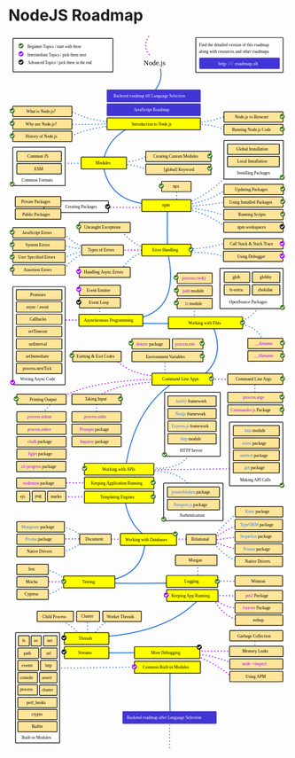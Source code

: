 # NodeJS Roadmap

<link href="style/main.css" rel="stylesheet">

<svg xmlns="http://www.w3.org/2000/svg" xmlns:xlink="http://www.w3.org/1999/xlink" viewBox="159 225 1110 2837" style="font-family: balsamiq"><path d="M801 3057Q799.8495685605964 3003.8929218900676 801 2954" fill="none" stroke="rgb(43,120,228)" stroke-width="4" stroke-linecap="round" stroke-linejoin="round" stroke-dasharray="0.8 12"></path><path d="M802 2919Q800.0118757649142 2827.2227193828353 802 2741" fill="none" stroke="rgb(43,120,228)" stroke-width="4" stroke-linecap="round" stroke-linejoin="round" stroke-dasharray="undefined"></path><path d="M704 2735Q486.48359183673466 2739.950367346939 281 2741" fill="none" stroke="rgb(43,120,228)" stroke-width="4" stroke-linecap="round" stroke-linejoin="round" stroke-dasharray="0.8 12"></path><path d="M1140 2674Q1139.3968611871087 2646.1574541947925 1140 2620" fill="none" stroke="rgb(43,120,228)" stroke-width="4" stroke-linecap="round" stroke-linejoin="round" stroke-dasharray="0.8 12"></path><path d="M891 2686Q978.4226943574697 2716.663055153319 1051 2778" fill="none" stroke="rgb(153,0,255)" stroke-width="4" stroke-linecap="round" stroke-linejoin="round" stroke-dasharray="0.8 12"></path><path d="M907 2686Q981.9563536262257 2690.90498846778 1052 2723" fill="none" stroke="rgb(153,0,255)" stroke-width="4" stroke-linecap="round" stroke-linejoin="round" stroke-dasharray="0.8 12"></path><path d="M890 2673Q973.5 2673 1057 2673" fill="none" stroke="rgb(153,0,255)" stroke-width="4" stroke-linecap="round" stroke-linejoin="round" stroke-dasharray="0.8 12"></path><path d="M952 2235Q1019 2226 1086 2217" fill="none" stroke="rgb(153,0,255)" stroke-width="4" stroke-linecap="round" stroke-linejoin="round" stroke-dasharray="0.8 12"></path><path d="M789 2677Q626.6074879441754 2681.549515142058 474 2679" fill="none" stroke="rgb(43,120,228)" stroke-width="4" stroke-linecap="round" stroke-linejoin="round" stroke-dasharray="undefined"></path><path d="M494 2619Q516.7339384499905 2567.4512433852506 582 2540" fill="none" stroke="rgb(43,120,228)" stroke-width="4" stroke-linecap="round" stroke-linejoin="round" stroke-dasharray="0.8 12"></path><path d="M445 2614Q419.614334452123 2572.954388641085 358 2545" fill="none" stroke="rgb(43,120,228)" stroke-width="4" stroke-linecap="round" stroke-linejoin="round" stroke-dasharray="0.8 12"></path><path d="M474 2612.275518365852Q473.18156834886724 2574.494463245453 474 2539" fill="none" stroke="rgb(43,120,228)" stroke-width="4" stroke-linecap="round" stroke-linejoin="round" stroke-dasharray="0.8 12"></path><path d="M917 2466Q771.7280258209661 2618.376467602613 457 2618" fill="none" stroke="rgb(43,120,228)" stroke-width="4" stroke-linecap="round" stroke-linejoin="round" stroke-dasharray="undefined"></path><path d="M978 2469Q1010.8368398286991 2533.7688734512426 1079 2552" fill="none" stroke="rgb(153,0,255)" stroke-width="4" stroke-linecap="round" stroke-linejoin="round" stroke-dasharray="0.8 12"></path><path d="M975 2461Q1024.8447624340006 2507.7562818940473 1091 2502" fill="none" stroke="rgb(153,0,255)" stroke-width="4" stroke-linecap="round" stroke-linejoin="round" stroke-dasharray="0.8 12"></path><path d="M961 2451Q1031 2452.5 1101 2454" fill="none" stroke="rgb(153,0,255)" stroke-width="4" stroke-linecap="round" stroke-linejoin="round" stroke-dasharray="0.8 12"></path><path d="M913 2394.275518365852Q912.1815683488672 2356.494463245453 913 2321" fill="none" stroke="rgb(43,120,228)" stroke-width="4" stroke-linecap="round" stroke-linejoin="round" stroke-dasharray="0.8 12"></path><path d="M965 2395Q1033 2395 1101 2395" fill="none" stroke="rgb(153,0,255)" stroke-width="4" stroke-linecap="round" stroke-linejoin="round" stroke-dasharray="0.8 12"></path><path d="M873 2401Q710.6074879441754 2405.549515142058 558 2403" fill="none" stroke="rgb(43,120,228)" stroke-width="4" stroke-linecap="round" stroke-linejoin="round" stroke-dasharray="undefined"></path><path d="M283 2397Q351 2397 419 2397" fill="none" stroke="rgb(153,0,255)" stroke-width="4" stroke-linecap="round" stroke-linejoin="round" stroke-dasharray="0.8 12"></path><path d="M300 2348Q344.2938423793106 2354.5504587606524 386 2386" fill="none" stroke="rgb(43,120,228)" stroke-width="4" stroke-linecap="round" stroke-linejoin="round" stroke-dasharray="0.8 12"></path><path d="M299 2450Q349.1037624054742 2442.7887548149893 387 2407" fill="none" stroke="rgb(43,120,228)" stroke-width="4" stroke-linecap="round" stroke-linejoin="round" stroke-dasharray="0.8 12"></path><path d="M703 2235Q695.1969621793481 2365.3421650187784 564 2391" fill="none" stroke="rgb(43,120,228)" stroke-width="4" stroke-linecap="round" stroke-linejoin="round" stroke-dasharray="undefined"></path><path d="M349 2227Q417 2227 485 2227" fill="none" stroke="rgb(153,0,255)" stroke-width="4" stroke-linecap="round" stroke-linejoin="round" stroke-dasharray="0.8 12"></path><path d="M366 2178Q410.2938423793106 2184.5504587606524 452 2216" fill="none" stroke="rgb(43,120,228)" stroke-width="4" stroke-linecap="round" stroke-linejoin="round" stroke-dasharray="0.8 12"></path><path d="M365 2280Q415.1037624054742 2272.7887548149893 453 2237" fill="none" stroke="rgb(43,120,228)" stroke-width="4" stroke-linecap="round" stroke-linejoin="round" stroke-dasharray="0.8 12"></path><path d="M972 2229Q1019.1090031145123 2190.1918190105807 1077 2171" fill="none" stroke="rgb(153,0,255)" stroke-width="4" stroke-linecap="round" stroke-linejoin="round" stroke-dasharray="0.8 12"></path><path d="M970 2232Q1015.8737672583826 2258.410782380013 1069 2267" fill="none" stroke="rgb(153,0,255)" stroke-width="4" stroke-linecap="round" stroke-linejoin="round" stroke-dasharray="0.8 12"></path><path d="M975 2223Q1021.8026990004844 2158.844256436123 1075 2122" fill="none" stroke="rgb(43,120,228)" stroke-width="4" stroke-linecap="round" stroke-linejoin="round" stroke-dasharray="0.8 12"></path><path d="M966.2411778336501 2226.7477851863764Q1002.1600522262984 2286.7770527737466 1068 2316" fill="none" stroke="rgb(43,120,228)" stroke-width="4" stroke-linecap="round" stroke-linejoin="round" stroke-dasharray="0.8 12"></path><path d="M492 2228Q560 2228 628 2228" fill="none" stroke="rgb(153,0,255)" stroke-width="4" stroke-linecap="round" stroke-linejoin="round" stroke-dasharray="0.8 12"></path><path d="M749 2228Q817 2228 885 2228" fill="none" stroke="rgb(153,0,255)" stroke-width="4" stroke-linecap="round" stroke-linejoin="round" stroke-dasharray="0.8 12"></path><path d="M361 2060Q430.148343774302 2059.2589642128346 499.29668754860404 2058.517928425669" fill="none" stroke="rgb(153,0,255)" stroke-width="4" stroke-linecap="round" stroke-linejoin="round" stroke-dasharray="0.8 12"></path><path d="M728 2230Q636.5470977694484 2184.3834702591616 620.0215600701653 2060.2182787428737" fill="none" stroke="rgb(43,120,228)" stroke-width="4" stroke-linecap="round" stroke-linejoin="round" stroke-dasharray="undefined"></path><path d="M352 2004Q420 2004 488 2004" fill="none" stroke="rgb(153,0,255)" stroke-width="4" stroke-linecap="round" stroke-linejoin="round" stroke-dasharray="0.8 12"></path><path d="M723.7429294196755 1943.7442820143256Q848.4760919480052 1957.6862647212083 890 1876" fill="none" stroke="rgb(43,120,228)" stroke-width="4" stroke-linecap="round" stroke-linejoin="round" stroke-dasharray="0.8 12"></path><path d="M817 1605Q663.4617835138594 1705.7354137969862 626 1936" fill="none" stroke="rgb(43,120,228)" stroke-width="4" stroke-linecap="round" stroke-linejoin="round" stroke-dasharray="undefined"></path><rect x="780.35" y="1644.35" width="221.3" height="254.3" rx="2" fill="rgb(255,255,255)" fill-opacity="1" stroke="rgb(0,0,0)" stroke-width="2.7"></rect><g class="clickable-group" data-group-id="103-nodejs-apis:fastify"><rect x="793.35" y="1658.35" width="192.3" height="41.3" rx="2" fill="rgb(255,229,153)" fill-opacity="1" stroke="rgb(0,0,0)" stroke-width="2.7"></rect><text x="825" y="1684.5" fill="rgb(0,0,0)" font-style="normal" font-weight="normal" font-size="17px"><tspan></tspan><tspan fill="#2b78e4">fastify</tspan><tspan> framework</tspan></text></g><g class="clickable-group" data-group-id="102-nodejs-apis:nest-js"><rect x="793.35" y="1708.35" width="192.3" height="41.3" rx="2" fill="rgb(255,229,153)" fill-opacity="1" stroke="rgb(0,0,0)" stroke-width="2.7"></rect><text x="823" y="1735" fill="rgb(0,0,0)" font-style="normal" font-weight="normal" font-size="17px"><tspan></tspan><tspan fill="#2b78e4">Nestjs</tspan><tspan> framework</tspan></text></g><g class="clickable-group done" data-group-id="101-nodejs-apis:express-js"><rect x="793.35" y="1758.35" width="192.3" height="41.3" rx="2" fill="rgb(255,229,153)" fill-opacity="1" stroke="rgb(0,0,0)" stroke-width="2.7"></rect><text x="808" y="1784.5" fill="rgb(0,0,0)" font-style="normal" font-weight="normal" font-size="17px"><tspan></tspan><tspan fill="#2b78e4">Express.js</tspan><tspan> framework</tspan></text></g><g class="clickable-group" data-group-id="100-nodejs-apis:http-module"><rect x="793.35" y="1808.35" width="192.3" height="41.3" rx="2" fill="rgb(255,229,153)" fill-opacity="1" stroke="rgb(0,0,0)" stroke-width="2.7"></rect><text x="844" y="1834.5" fill="rgb(0,0,0)" font-style="normal" font-weight="normal" font-size="17px"><tspan></tspan><tspan fill="#2b78e4">http</tspan><tspan> module</tspan></text></g><path d="M715.2411778336501 1960.7477851863764Q850.7625164689175 1945.2665702940362 899 2047" fill="none" stroke="rgb(43,120,228)" stroke-width="4" stroke-linecap="round" stroke-linejoin="round" stroke-dasharray="0.8 12"></path><path d="M705 1953Q886.5 1950.5 1068 1948" fill="none" stroke="rgb(153,0,255)" stroke-width="4" stroke-linecap="round" stroke-linejoin="round" stroke-dasharray="0.8 12"></path><path d="M351.17155936578905 1674.9192026977576Q478.2271776054824 1594.6468106402303 761.9380554353191 1592.8726096508374" fill="none" stroke="rgb(153,0,255)" stroke-width="4" stroke-linecap="round" stroke-linejoin="round" stroke-dasharray="0.8 12"></path><path d="M510 1746.238890282466Q509.114962032967 1705.3831045001816 510 1667" fill="none" stroke="rgb(43,120,228)" stroke-width="4" stroke-linecap="round" stroke-linejoin="round" stroke-dasharray="0.8 12"></path><path d="M510.02127656562527 1664.5028277994077Q584.3559815439381 1609.2867642873598 753.9380554353191 1602.8726096508374" fill="none" stroke="rgb(153,0,255)" stroke-width="4" stroke-linecap="round" stroke-linejoin="round" stroke-dasharray="0.8 12"></path><path d="M782 1593.3242659940165Q781.024654553181 1548.2996386635625 782 1506" fill="none" stroke="rgb(43,120,228)" stroke-width="4" stroke-linecap="round" stroke-linejoin="round" stroke-dasharray="0.8 12"></path><path d="M577.7277134048998 1505.6531105995714Q637.5034168627978 1574.7888376279784 748.7298679861442 1579.43576612955" fill="none" stroke="rgb(153,0,255)" stroke-width="4" stroke-linecap="round" stroke-linejoin="round" stroke-dasharray="0.8 12"></path><path d="M1140 1668.8429840070535Q1139.1528917159233 1629.738136669646 1140 1593" fill="none" stroke="rgb(43,120,228)" stroke-width="4" stroke-linecap="round" stroke-linejoin="round" stroke-dasharray="0.8 12"></path><path d="M931 1592Q999 1592 1067 1592" fill="none" stroke="rgb(153,0,255)" stroke-width="4" stroke-linecap="round" stroke-linejoin="round" stroke-dasharray="0.8 12"></path><path d="M966.3734773049127 1367.2881011147085Q1033.142989201821 1511.0716168708714 915.3918663597428 1590.720172269429" fill="none" stroke="rgb(43,120,228)" stroke-width="4" stroke-linecap="round" stroke-linejoin="round" stroke-dasharray="undefined"></path><path d="M899 1363.163889620088Q898.1493074449883 1323.893582482124 899 1287" fill="none" stroke="rgb(43,120,228)" stroke-width="4" stroke-linecap="round" stroke-linejoin="round" stroke-dasharray="0.8 12"></path><path d="M1065.3612721252664 1375.00202640572Q1145.1671680769648 1373.148557116783 1173.0098156055803 1441.5264072081611" fill="none" stroke="rgb(43,120,228)" stroke-width="4" stroke-linecap="round" stroke-linejoin="round" stroke-dasharray="0.8 12"></path><path d="M1052.0563959647782 1361.6971502452318Q1123.0892848830563 1364.7092526886386 1163.3335420343162 1290.3346326571584" fill="none" stroke="rgb(43,120,228)" stroke-width="4" stroke-linecap="round" stroke-linejoin="round" stroke-dasharray="0.8 12"></path><path d="M974 1368Q811.6074879441754 1372.5495151420582 659 1370" fill="none" stroke="rgb(43,120,228)" stroke-width="4" stroke-linecap="round" stroke-linejoin="round" stroke-dasharray="undefined"></path><path d="M522 1350.275518365852Q521.1815683488672 1312.494463245453 522 1277" fill="none" stroke="rgb(43,120,228)" stroke-width="4" stroke-linecap="round" stroke-linejoin="round" stroke-dasharray="0.8 12"></path><path d="M337 1357Q414 1357 491 1357" fill="none" stroke="rgb(153,0,255)" stroke-width="4" stroke-linecap="round" stroke-linejoin="round" stroke-dasharray="0.8 12"></path><path d="M792 1085Q846.6746992094165 1326.1655829015133 655 1354" fill="none" stroke="rgb(43,120,228)" stroke-width="4" stroke-linecap="round" stroke-linejoin="round" stroke-dasharray="undefined"></path><path d="M1040 1113Q958.7152452840339 1081.5628313379357 867 1090" fill="none" stroke="rgb(43,120,228)" stroke-width="4" stroke-linecap="round" stroke-linejoin="round" stroke-dasharray="0.8 12"></path><path d="M1033 1045Q965.9565619186789 1073.4895200786727 869 1074" fill="none" stroke="rgb(43,120,228)" stroke-width="4" stroke-linecap="round" stroke-linejoin="round" stroke-dasharray="0.8 12"></path><path d="M707 1073Q643.856678997924 1051.6491871612457 600 991" fill="none" stroke="rgb(43,120,228)" stroke-width="4" stroke-linecap="round" stroke-linejoin="round" stroke-dasharray="0.8 12"></path><path d="M714 1084Q638.4232888039215 1098.1478519081302 607 1162" fill="none" stroke="rgb(43,120,228)" stroke-width="4" stroke-linecap="round" stroke-linejoin="round" stroke-dasharray="0.8 12"></path><path d="M464 1089Q406.7062103945088 1112.522255408258 375 1165" fill="none" stroke="rgb(43,120,228)" stroke-width="4" stroke-linecap="round" stroke-linejoin="round" stroke-dasharray="0.8 12"></path><path d="M468 1083Q417.9053537477889 1087.4818604078444 369 1117" fill="none" stroke="rgb(43,120,228)" stroke-width="4" stroke-linecap="round" stroke-linejoin="round" stroke-dasharray="0.8 12"></path><path d="M465 1074Q412.7285482052949 1073.889907896992 369 1055" fill="none" stroke="rgb(43,120,228)" stroke-width="4" stroke-linecap="round" stroke-linejoin="round" stroke-dasharray="0.8 12"></path><path d="M470 1069Q410.35952722984626 1053.7941401618539 379 1009" fill="none" stroke="rgb(43,120,228)" stroke-width="4" stroke-linecap="round" stroke-linejoin="round" stroke-dasharray="0.8 12"></path><path d="M584 1079Q652 1079 720 1079" fill="none" stroke="rgb(153,0,255)" stroke-width="4" stroke-linecap="round" stroke-linejoin="round" stroke-dasharray="0.8 12"></path><path d="M792 1082Q790.02304500219 990.7383220829315 792 905" fill="none" stroke="rgb(43,120,228)" stroke-width="4" stroke-linecap="round" stroke-linejoin="round" stroke-dasharray="undefined"></path><path d="M539 909Q624 909.5 709 910" fill="none" stroke="rgb(153,0,255)" stroke-width="4" stroke-linecap="round" stroke-linejoin="round" stroke-dasharray="0.8 12"></path><path d="M1028 993Q963.6163368901904 937.2561496428424 869 916" fill="none" stroke="rgb(43,120,228)" stroke-width="4" stroke-linecap="round" stroke-linejoin="round" stroke-dasharray="0.8 12"></path><path d="M829 889Q828.2739995770754 855.4858244937319 829 824" fill="none" stroke="rgb(43,120,228)" stroke-width="4" stroke-linecap="round" stroke-linejoin="round" stroke-dasharray="0.8 12"></path><path d="M1033 777Q963.5375471432698 856.047106826378 862 895" fill="none" stroke="rgb(43,120,228)" stroke-width="4" stroke-linecap="round" stroke-linejoin="round" stroke-dasharray="0.8 12"></path><path d="M1032 833Q959.9349606808728 885.0237614545618 869 898" fill="none" stroke="rgb(43,120,228)" stroke-width="4" stroke-linecap="round" stroke-linejoin="round" stroke-dasharray="0.8 12"></path><path d="M1034 885Q959.309598203374 900.4922655371605 873 905" fill="none" stroke="rgb(43,120,228)" stroke-width="4" stroke-linecap="round" stroke-linejoin="round" stroke-dasharray="0.8 12"></path><path d="M1028 945Q950.6450601132351 914.9727393214698 862 911" fill="none" stroke="rgb(43,120,228)" stroke-width="4" stroke-linecap="round" stroke-linejoin="round" stroke-dasharray="0.8 12"></path><path d="M536 743Q558.1927635335744 876.5301285791274 699 895" fill="none" stroke="rgb(43,120,228)" stroke-width="4" stroke-linecap="round" stroke-linejoin="round" stroke-dasharray="undefined"></path><path d="M719 766Q678.2342198781845 741.547992582263 618 738" fill="none" stroke="rgb(43,120,228)" stroke-width="4" stroke-linecap="round" stroke-linejoin="round" stroke-dasharray="0.8 12"></path><path d="M714 703Q671.2159030414462 727.7285118278461 609 730" fill="none" stroke="rgb(43,120,228)" stroke-width="4" stroke-linecap="round" stroke-linejoin="round" stroke-dasharray="0.8 12"></path><path d="M500 734Q417.4812295100194 734.7558725639292 340 732" fill="none" stroke="rgb(43,120,228)" stroke-width="4" stroke-linecap="round" stroke-linejoin="round" stroke-dasharray="0.8 12"></path><g class="clickable-group" data-group-id="100-nodejs-modules:commonjs-vs-esm"><rect x="176.35" y="670.35" width="208.3" height="152.3" rx="2" fill="rgb(255,255,255)" fill-opacity="1" stroke="rgb(0,0,0)" stroke-width="2.7"></rect><rect x="192.35" y="686.35" width="177.3" height="41.3" rx="2" fill="rgb(255,229,153)" fill-opacity="1" stroke="rgb(0,0,0)" stroke-width="2.7"></rect><text x="234" y="712.5" fill="rgb(0,0,0)" font-style="normal" font-weight="normal" font-size="17px"><tspan>Common JS</tspan></text><rect x="192.35" y="735.35" width="177.3" height="41.3" rx="2" fill="rgb(255,229,153)" fill-opacity="1" stroke="rgb(0,0,0)" stroke-width="2.7"></rect><text x="262" y="761.5" fill="rgb(0,0,0)" font-style="normal" font-weight="normal" font-size="17px"><tspan>ESM</tspan></text><text x="212" y="806.5" fill="rgb(0,0,0)" font-style="normal" font-weight="normal" font-size="17px"><tspan>Common Formats</tspan></text><g><circle cx="174" cy="817" r="10" fill="rgb(255,255,255)"></circle><circle cx="174" cy="817" r="10" fill="rgb(56,118,29)"></circle><path d="M168.5 817L172.5 821 179 814.5" fill="none" stroke="#fff" stroke-width="3.5" stroke-linecap="round" stroke-linejoin="round"></path></g></g><path d="M1029 604Q966.8814919843634 576.1620012470744 895 579" fill="none" stroke="rgb(43,120,228)" stroke-width="4" stroke-linecap="round" stroke-linejoin="round" stroke-dasharray="0.8 12"></path><path d="M1026 544Q979.6433208787755 566.8178289190703 911 571" fill="none" stroke="rgb(43,120,228)" stroke-width="4" stroke-linecap="round" stroke-linejoin="round" stroke-dasharray="0.8 12"></path><path d="M556 577Q475.5841254998596 580.78134907506 395 579" fill="none" stroke="rgb(43,120,228)" stroke-width="4" stroke-linecap="round" stroke-linejoin="round" stroke-dasharray="0.8 12"></path><path d="M560 587Q470.95043694046007 594.4690473626208 402 630" fill="none" stroke="rgb(43,120,228)" stroke-width="4" stroke-linecap="round" stroke-linejoin="round" stroke-dasharray="0.8 12"></path><path d="M550 568Q468.38216751248774 560.3754107230772 394 520" fill="none" stroke="rgb(43,120,228)" stroke-width="4" stroke-linecap="round" stroke-linejoin="round" stroke-dasharray="0.8 12"></path><g class="clickable-group" data-group-id="100-nodejs-introduction:what-is-nodejs"><rect x="176.35" y="507.35" width="235.3" height="41.3" rx="2" fill="rgb(255,229,153)" fill-opacity="1" stroke="rgb(0,0,0)" stroke-width="2.7"></rect><text x="230" y="534" fill="rgb(0,0,0)" font-style="normal" font-weight="normal" font-size="17px"><tspan>What is Node.js?</tspan></text><g><circle cx="174" cy="525" r="10" fill="rgb(255,255,255)"></circle><circle cx="174" cy="525" r="10" fill="rgb(56,118,29)"></circle><path d="M168.5 525L172.5 529 179 522.5" fill="none" stroke="#fff" stroke-width="3.5" stroke-linecap="round" stroke-linejoin="round"></path></g></g><path d="M657 583Q550.6709938959815 633.7718961381656 537 725" fill="none" stroke="rgb(43,120,228)" stroke-width="4" stroke-linecap="round" stroke-linejoin="round" stroke-dasharray="undefined"></path><path d="M717 230Q690.1795762027815 271.69914863910884 723 306" fill="none" stroke="rgb(153,0,255)" stroke-width="4" stroke-linecap="round" stroke-linejoin="round" stroke-dasharray="0.8 12"></path><text x="697" y="345" fill="rgb(0,0,0)" font-style="normal" font-weight="normal" font-size="28px"><tspan>Node.js</tspan></text><path d="M764 360Q774.281813433685 407.87447694696715 736 451" fill="none" stroke="rgb(43,120,228)" stroke-width="4" stroke-linecap="round" stroke-linejoin="round" stroke-dasharray="undefined"></path><g><rect x="904.35" y="234.35" width="347.3" height="138.3" rx="2" fill="rgb(255,255,255)" fill-opacity="1" stroke="rgb(0,0,0)" stroke-width="2.7"></rect><text x="917" y="268.5" fill="rgb(0,0,0)" font-style="normal" font-weight="normal" font-size="17px"><tspan>Find the detailed version of this roadmap</tspan></text><text x="917" y="296.5" fill="rgb(0,0,0)" font-style="normal" font-weight="normal" font-size="17px"><tspan>along with resources and other roadmaps</tspan></text><g class="clickable-group" data-group-id="ext_link:roadmap.sh"><rect x="919.35" y="315.35" width="317.3" height="42.3" rx="2" fill="rgb(65,53,214)" fill-opacity="1" stroke="rgb(65,53,214)" stroke-width="2.7"></rect><text x="1059" y="343.5" fill="rgb(255,255,255)" font-style="normal" font-weight="normal" font-size="20px"><tspan>roadmap.sh</tspan></text><text x="994" y="343.5" fill="rgb(255,255,255)" font-style="normal" font-weight="normal" font-size="20px"><tspan>http</tspan></text><text x="1031" y="341" fill="rgb(255,255,255)" font-style="normal" font-weight="normal" font-size="20px"><tspan>:</tspan></text><text x="1038" y="344.5" fill="rgb(255,255,255)" font-style="normal" font-weight="normal" font-size="20px"><tspan>/</tspan></text><text x="1046" y="344.5" fill="rgb(255,255,255)" font-style="normal" font-weight="normal" font-size="20px"><tspan>/</tspan></text></g></g><g class="clickable-group" data-group-id="ext_link:roadmap.sh/backend"><rect x="551.35" y="442.35" width="371.3" height="47.3" rx="2" fill="rgb(65,53,214)" fill-opacity="1" stroke="rgb(65,53,214)" stroke-width="2.7"></rect><text x="577" y="471.5" fill="rgb(255,255,255)" font-style="normal" font-weight="normal" font-size="17px"><tspan>Backend roadmap till Language Selection</tspan></text></g><g><rect x="177.35" y="237.35" width="397.3" height="133.3" rx="2" fill="rgb(255,255,255)" fill-opacity="1" stroke="rgb(0,0,0)" stroke-width="2.7"></rect><g><circle cx="209" cy="267" r="10" fill="rgb(255,255,255)"></circle><circle cx="209" cy="267" r="10" fill="rgb(56,118,29)"></circle><path d="M203.5 267L207.5 271 214 264.5" fill="none" stroke="#fff" stroke-width="3.5" stroke-linecap="round" stroke-linejoin="round"></path></g><text x="235" y="275" fill="rgb(0,0,0)" font-style="normal" font-weight="normal" font-size="16px"><tspan>Beginner Topics / start with these</tspan></text><text x="236" y="340" fill="rgb(0,0,0)" font-style="normal" font-weight="normal" font-size="16px"><tspan>Advanced Topics / pick these in the end</tspan></text><g><circle cx="209" cy="332" r="10" fill="rgb(255,255,255)"></circle><circle cx="209" cy="332" r="10" fill="rgb(0,0,0)"></circle><path d="M203.5 332L207.5 336 214 329.5" fill="none" stroke="#fff" stroke-width="3.5" stroke-linecap="round" stroke-linejoin="round"></path></g><text x="235" y="308" fill="rgb(0,0,0)" font-style="normal" font-weight="normal" font-size="16px"><tspan>Intermediate Topics / pick them next</tspan></text><g><circle cx="209" cy="299" r="10" fill="rgb(255,255,255)"></circle><circle cx="209" cy="299" r="10" fill="rgb(255,255,255)"></circle><circle cx="209" cy="299" r="10" fill="rgb(153,0,255)"></circle><path d="M203.5 299L207.5 303 214 296.5" fill="none" stroke="#fff" stroke-width="3.5" stroke-linecap="round" stroke-linejoin="round"></path></g></g><g class="clickable-group" data-group-id="ext_link:roadmap.sh/javascript"><rect x="551.35" y="497.35" width="371.3" height="47.3" rx="2" fill="rgb(65,53,214)" fill-opacity="1" stroke="rgb(65,53,214)" stroke-width="2.7"></rect><text x="659" y="526.5" fill="rgb(255,255,255)" font-style="normal" font-weight="normal" font-size="17px"><tspan>JavaScript Roadmap</tspan></text></g><g class="clickable-group" data-group-id="100-nodejs-introduction"><rect x="551.35" y="553.35" width="371.3" height="47.3" rx="2" fill="rgb(255,255,0)" fill-opacity="1" stroke="rgb(0,0,0)" stroke-width="2.7"></rect><text x="650" y="583" fill="rgb(0,0,0)" font-style="normal" font-weight="normal" font-size="17px"><tspan>Introduction to Node.js</tspan></text></g><g class="clickable-group" data-group-id="101-nodejs-introduction:why-nodejs"><rect x="176.35" y="557.35" width="235.3" height="41.3" rx="2" fill="rgb(255,229,153)" fill-opacity="1" stroke="rgb(0,0,0)" stroke-width="2.7"></rect><text x="227" y="584" fill="rgb(0,0,0)" font-style="normal" font-weight="normal" font-size="17px"><tspan>Why use Node.js?</tspan></text><g><circle cx="174" cy="575" r="10" fill="rgb(255,255,255)"></circle><circle cx="174" cy="575" r="10" fill="rgb(56,118,29)"></circle><path d="M168.5 575L172.5 579 179 572.5" fill="none" stroke="#fff" stroke-width="3.5" stroke-linecap="round" stroke-linejoin="round"></path></g></g><g class="clickable-group" data-group-id="102-nodejs-introduction:history-of-nodejs"><rect x="176.35" y="606.35" width="235.3" height="41.3" rx="2" fill="rgb(255,229,153)" fill-opacity="1" stroke="rgb(0,0,0)" stroke-width="2.7"></rect><text x="227" y="633" fill="rgb(0,0,0)" font-style="normal" font-weight="normal" font-size="17px"><tspan>History of Node.js</tspan></text><g><circle cx="174" cy="625" r="10" fill="rgb(255,255,255)"></circle><circle cx="174" cy="625" r="10" fill="rgb(56,118,29)"></circle><path d="M168.5 625L172.5 629 179 622.5" fill="none" stroke="#fff" stroke-width="3.5" stroke-linecap="round" stroke-linejoin="round"></path></g></g><g class="clickable-group" data-group-id="103-nodejs-introduction:nodejs-vs-browser"><rect x="1016.35" y="529.35" width="235.3" height="41.3" rx="2" fill="rgb(255,229,153)" fill-opacity="1" stroke="rgb(0,0,0)" stroke-width="2.7"></rect><text x="1060" y="556" fill="rgb(0,0,0)" font-style="normal" font-weight="normal" font-size="17px"><tspan>Node.js vs Browser</tspan></text><g><circle cx="1248" cy="548" r="10" fill="rgb(255,255,255)"></circle><circle cx="1248" cy="548" r="10" fill="rgb(56,118,29)"></circle><path d="M1242.5 548L1246.5 552 1253 545.5" fill="none" stroke="#fff" stroke-width="3.5" stroke-linecap="round" stroke-linejoin="round"></path></g></g><g class="clickable-group" data-group-id="104-nodejs-introduction:running-nodejs-code"><rect x="1016.35" y="579.35" width="235.3" height="41.3" rx="2" fill="rgb(255,229,153)" fill-opacity="1" stroke="rgb(0,0,0)" stroke-width="2.7"></rect><text x="1048" y="606" fill="rgb(0,0,0)" font-style="normal" font-weight="normal" font-size="17px"><tspan>Running Node.js Code</tspan></text><g><circle cx="1248" cy="598" r="10" fill="rgb(255,255,255)"></circle><circle cx="1248" cy="598" r="10" fill="rgb(56,118,29)"></circle><path d="M1242.5 598L1246.5 602 1253 595.5" fill="none" stroke="#fff" stroke-width="3.5" stroke-linecap="round" stroke-linejoin="round"></path></g></g><g class="clickable-group" data-group-id="101-nodejs-modules"><rect x="448.35" y="709.35" width="180.3" height="47.3" rx="2" fill="rgb(255,255,0)" fill-opacity="1" stroke="rgb(0,0,0)" stroke-width="2.7"></rect><text x="506" y="738.5" fill="rgb(0,0,0)" font-style="normal" font-weight="normal" font-size="17px"><tspan>Modules</tspan></text></g><g class="clickable-group" data-group-id="101-nodejs-modules:custom-modules"><rect x="705.35" y="686.35" width="259.3" height="41.3" rx="2" fill="rgb(255,229,153)" fill-opacity="1" stroke="rgb(0,0,0)" stroke-width="2.7"></rect><text x="735" y="712.5" fill="rgb(0,0,0)" font-style="normal" font-weight="normal" font-size="17px"><tspan>Creating Custom Modules</tspan></text><g><circle cx="960" cy="705" r="10" fill="rgb(255,255,255)"></circle><circle cx="960" cy="705" r="10" fill="rgb(56,118,29)"></circle><path d="M954.5 705L958.5 709 965 702.5" fill="none" stroke="#fff" stroke-width="3.5" stroke-linecap="round" stroke-linejoin="round"></path></g></g><g class="clickable-group" data-group-id="102-nodejs-modules:global-keyword"><rect x="705.35" y="737.35" width="259.3" height="41.3" rx="2" fill="rgb(255,229,153)" fill-opacity="1" stroke="rgb(0,0,0)" stroke-width="2.7"></rect><text x="777" y="764" fill="rgb(0,0,0)" font-style="normal" font-weight="normal" font-size="17px"><tspan>[global] Keyword</tspan></text><g><circle cx="960" cy="754" r="10" fill="rgb(255,255,255)"></circle><circle cx="960" cy="754" r="10" fill="rgb(56,118,29)"></circle><path d="M954.5 754L958.5 758 965 751.5" fill="none" stroke="#fff" stroke-width="3.5" stroke-linecap="round" stroke-linejoin="round"></path></g></g><g class="clickable-group" data-group-id="102-nodejs-npm"><rect x="689.35" y="878.35" width="196.3" height="47.3" rx="2" fill="rgb(255,255,0)" fill-opacity="1" stroke="rgb(0,0,0)" stroke-width="2.7"></rect><text x="771" y="906.5" fill="rgb(0,0,0)" font-style="normal" font-weight="normal" font-size="17px"><tspan>npm</tspan></text></g><g class="clickable-group done" data-group-id="101-nodejs-npm:global-install-vs-local-install"><rect x="1016.35" y="643.35" width="236.3" height="153.3" rx="2" fill="rgb(255,255,255)" fill-opacity="1" stroke="rgb(0,0,0)" stroke-width="2.7"></rect><text x="1068" y="778" fill="rgb(0,0,0)" font-style="normal" font-weight="normal" font-size="17px"><tspan>Installing Packages</tspan></text><rect x="1030.35" y="706.35" width="206.3" height="41.3" rx="2" fill="rgb(255,229,153)" fill-opacity="1" stroke="rgb(0,0,0)" stroke-width="2.7"></rect><text x="1069" y="732.5" fill="rgb(0,0,0)" font-style="normal" font-weight="normal" font-size="17px"><tspan>Local Installation</tspan></text><rect x="1030.35" y="657.35" width="206.3" height="41.3" rx="2" fill="rgb(255,229,153)" fill-opacity="1" stroke="rgb(0,0,0)" stroke-width="2.7"></rect><text x="1065" y="684" fill="rgb(0,0,0)" font-style="normal" font-weight="normal" font-size="17px"><tspan>Global Installation</tspan></text><g><circle cx="1248" cy="790" r="10" fill="rgb(255,255,255)"></circle><circle cx="1248" cy="790" r="10" fill="rgb(56,118,29)"></circle><path d="M1242.5 790L1246.5 794 1253 787.5" fill="none" stroke="#fff" stroke-width="3.5" stroke-linecap="round" stroke-linejoin="round"></path></g></g><g class="clickable-group done" data-group-id="102-nodejs-npm:updating-packages"><rect x="1016.35" y="817.35" width="236.3" height="41.3" rx="2" fill="rgb(255,229,153)" fill-opacity="1" stroke="rgb(0,0,0)" stroke-width="2.7"></rect><text x="1060" y="844" fill="rgb(0,0,0)" font-style="normal" font-weight="normal" font-size="17px"><tspan>Updating Packages</tspan></text><g><circle cx="1250" cy="836" r="10" fill="rgb(255,255,255)"></circle><circle cx="1250" cy="836" r="10" fill="rgb(56,118,29)"></circle><path d="M1244.5 836L1248.5 840 1255 833.5" fill="none" stroke="#fff" stroke-width="3.5" stroke-linecap="round" stroke-linejoin="round"></path></g></g><g class="clickable-group done" data-group-id="103-nodejs-npm:using-packages"><rect x="1015.35" y="867.35" width="236.3" height="41.3" rx="2" fill="rgb(255,229,153)" fill-opacity="1" stroke="rgb(0,0,0)" stroke-width="2.7"></rect><text x="1038" y="894" fill="rgb(0,0,0)" font-style="normal" font-weight="normal" font-size="17px"><tspan>Using Installed Packages</tspan></text><g><circle cx="1250" cy="886" r="10" fill="rgb(255,255,255)"></circle><circle cx="1250" cy="886" r="10" fill="rgb(56,118,29)"></circle><path d="M1244.5 886L1248.5 890 1255 883.5" fill="none" stroke="#fff" stroke-width="3.5" stroke-linecap="round" stroke-linejoin="round"></path></g></g><g class="clickable-group done" data-group-id="104-nodejs-npm:running-scripts"><rect x="1015.35" y="917.35" width="236.3" height="41.3" rx="2" fill="rgb(255,229,153)" fill-opacity="1" stroke="rgb(0,0,0)" stroke-width="2.7"></rect><text x="1073" y="943.5" fill="rgb(0,0,0)" font-style="normal" font-weight="normal" font-size="17px"><tspan>Running Scripts</tspan></text><g><circle cx="1250" cy="936" r="10" fill="rgb(255,255,255)"></circle><circle cx="1250" cy="936" r="10" fill="rgb(56,118,29)"></circle><path d="M1244.5 936L1248.5 940 1255 933.5" fill="none" stroke="#fff" stroke-width="3.5" stroke-linecap="round" stroke-linejoin="round"></path></g></g><g class="clickable-group done" data-group-id="100-nodejs-npm:npx"><rect x="768.35" y="805.35" width="117.3" height="41.3" rx="2" fill="rgb(255,229,153)" fill-opacity="1" stroke="rgb(0,0,0)" stroke-width="2.7"></rect><text x="813" y="830" fill="rgb(0,0,0)" font-style="normal" font-weight="normal" font-size="17px"><tspan>npx</tspan></text><g><circle cx="767" cy="824" r="10" fill="rgb(255,255,255)"></circle><circle cx="767" cy="824" r="10" fill="rgb(56,118,29)"></circle><path d="M761.5 824L765.5 828 772 821.5" fill="none" stroke="#fff" stroke-width="3.5" stroke-linecap="round" stroke-linejoin="round"></path></g></g><g class="clickable-group" data-group-id="105-nodejs-npm:npm-workspaces"><rect x="1015.35" y="967.35" width="236.3" height="41.3" rx="2" fill="rgb(255,229,153)" fill-opacity="1" stroke="rgb(0,0,0)" stroke-width="2.7"></rect><text x="1069" y="993.5" fill="rgb(0,0,0)" font-style="normal" font-weight="normal" font-size="17px"><tspan>npm workspaces</tspan></text><g><circle cx="1248" cy="986" r="10" fill="rgb(255,255,255)"></circle><circle cx="1248" cy="986" r="10" fill="rgb(0,0,0)"></circle><path d="M1242.5 986L1246.5 990 1253 983.5" fill="none" stroke="#fff" stroke-width="3.5" stroke-linecap="round" stroke-linejoin="round"></path></g></g><g class="clickable-group done" data-group-id="106-nodejs-npm:creating-packages"><rect x="300.35" y="883.35" width="256.3" height="46.3" rx="2" fill="rgb(255,255,255)" fill-opacity="1" stroke="rgb(0,0,0)" stroke-width="2.7"></rect><text x="385" y="913" fill="rgb(0,0,0)" font-style="normal" font-weight="normal" font-size="17px"><tspan>Creating Packages</tspan></text><rect x="186.35" y="866.35" width="181.3" height="41.3" rx="2" fill="rgb(255,229,153)" fill-opacity="1" stroke="rgb(0,0,0)" stroke-width="2.7"></rect><text x="210" y="893" fill="rgb(0,0,0)" font-style="normal" font-weight="normal" font-size="17px"><tspan>Private Packages</tspan></text><rect x="186.35" y="915.35" width="181.3" height="41.3" rx="2" fill="rgb(255,229,153)" fill-opacity="1" stroke="rgb(0,0,0)" stroke-width="2.7"></rect><text x="214" y="942" fill="rgb(0,0,0)" font-style="normal" font-weight="normal" font-size="17px"><tspan>Public Packages</tspan></text><g><circle cx="554" cy="906" r="10" fill="rgb(255,255,255)"></circle><circle cx="554" cy="906" r="10" fill="rgb(0,0,0)"></circle><path d="M548.5 906L552.5 910 559 903.5" fill="none" stroke="#fff" stroke-width="3.5" stroke-linecap="round" stroke-linejoin="round"></path></g></g><g class="clickable-group done" data-group-id="103-nodejs-error-handling"><rect x="689.35" y="1055.35" width="196.3" height="47.3" rx="2" fill="rgb(255,255,0)" fill-opacity="1" stroke="rgb(0,0,0)" stroke-width="2.7"></rect><text x="731" y="1084.5" fill="rgb(0,0,0)" font-style="normal" font-weight="normal" font-size="17px"><tspan>Error Handling</tspan></text><g><circle cx="885" cy="1077" r="10" fill="rgb(255,255,255)"></circle><circle cx="885" cy="1077" r="10" fill="rgb(56,118,29)"></circle><path d="M879.5 1077L883.5 1081 890 1074.5" fill="none" stroke="#fff" stroke-width="3.5" stroke-linecap="round" stroke-linejoin="round"></path></g></g><g class="clickable-group done" data-group-id="103-nodejs-error-handling:error-types"><rect x="450.35" y="1058.35" width="166.3" height="41.3" rx="2" fill="rgb(255,229,153)" fill-opacity="1" stroke="rgb(0,0,0)" stroke-width="2.7"></rect><text x="475" y="1084.5" fill="rgb(0,0,0)" font-style="normal" font-weight="normal" font-size="17px"><tspan>Types of Errors</tspan></text></g><g class="clickable-group done" data-group-id="100-nodejs-error-handling:error-types:javascript-errors"><rect x="176.35" y="989.35" width="208.3" height="41.3" rx="2" fill="rgb(255,229,153)" fill-opacity="1" stroke="rgb(0,0,0)" stroke-width="2.7"></rect><text x="214" y="1015.5" fill="rgb(0,0,0)" font-style="normal" font-weight="normal" font-size="17px"><tspan>JavaScript Errors</tspan></text><g><circle cx="174" cy="1008" r="10" fill="rgb(255,255,255)"></circle><circle cx="174" cy="1008" r="10" fill="rgb(56,118,29)"></circle><path d="M168.5 1008L172.5 1012 179 1005.5" fill="none" stroke="#fff" stroke-width="3.5" stroke-linecap="round" stroke-linejoin="round"></path></g></g><g class="clickable-group done" data-group-id="101-nodejs-error-handling:error-types:system-errors"><rect x="176.35" y="1038.35" width="208.3" height="41.3" rx="2" fill="rgb(255,229,153)" fill-opacity="1" stroke="rgb(0,0,0)" stroke-width="2.7"></rect><text x="227" y="1064.5" fill="rgb(0,0,0)" font-style="normal" font-weight="normal" font-size="17px"><tspan>System Errors</tspan></text><g><circle cx="174" cy="1057" r="10" fill="rgb(255,255,255)"></circle><circle cx="174" cy="1057" r="10" fill="rgb(56,118,29)"></circle><path d="M168.5 1057L172.5 1061 179 1054.5" fill="none" stroke="#fff" stroke-width="3.5" stroke-linecap="round" stroke-linejoin="round"></path></g></g><g class="clickable-group done" data-group-id="102-nodejs-error-handling:error-types:user-specified-errors"><rect x="176.35" y="1087.35" width="208.3" height="41.3" rx="2" fill="rgb(255,229,153)" fill-opacity="1" stroke="rgb(0,0,0)" stroke-width="2.7"></rect><text x="198" y="1113.5" fill="rgb(0,0,0)" font-style="normal" font-weight="normal" font-size="17px"><tspan>User Specified Errors</tspan></text><g><circle cx="174" cy="1106" r="10" fill="rgb(255,255,255)"></circle><circle cx="174" cy="1106" r="10" fill="rgb(56,118,29)"></circle><path d="M168.5 1106L172.5 1110 179 1103.5" fill="none" stroke="#fff" stroke-width="3.5" stroke-linecap="round" stroke-linejoin="round"></path></g></g><g class="clickable-group done" data-group-id="103-nodejs-error-handling:error-types:assertion-errors"><rect x="176.35" y="1137.35" width="208.3" height="41.3" rx="2" fill="rgb(255,229,153)" fill-opacity="1" stroke="rgb(0,0,0)" stroke-width="2.7"></rect><text x="219" y="1164" fill="rgb(0,0,0)" font-style="normal" font-weight="normal" font-size="17px"><tspan>Assertion Errors</tspan></text><g><circle cx="174" cy="1156" r="10" fill="rgb(255,255,255)"></circle><circle cx="174" cy="1156" r="10" fill="rgb(56,118,29)"></circle><path d="M168.5 1156L172.5 1160 179 1153.5" fill="none" stroke="#fff" stroke-width="3.5" stroke-linecap="round" stroke-linejoin="round"></path></g></g><g class="clickable-group done" data-group-id="100-nodejs-error-handling:stack-trace"><rect x="1015.35" y="1033.35" width="236.3" height="41.3" rx="2" fill="rgb(255,229,153)" fill-opacity="1" stroke="rgb(0,0,0)" stroke-width="2.7"></rect><text x="1040" y="1059.5" fill="rgb(0,0,0)" font-style="normal" font-weight="normal" font-size="17px"><tspan>Call Stack &amp; Stack Trace</tspan></text><g><circle cx="1248" cy="1053" r="10" fill="rgb(255,255,255)"></circle><circle cx="1248" cy="1053" r="10" fill="rgb(255,255,255)"></circle><circle cx="1248" cy="1053" r="10" fill="rgb(153,0,255)"></circle><path d="M1242.5 1053L1246.5 1057 1253 1050.5" fill="none" stroke="#fff" stroke-width="3.5" stroke-linecap="round" stroke-linejoin="round"></path></g></g><g class="clickable-group done" data-group-id="102-nodejs-error-handling:uncaught-exceptions"><rect x="440.35" y="968.35" width="203.3" height="41.3" rx="2" fill="rgb(255,229,153)" fill-opacity="1" stroke="rgb(0,0,0)" stroke-width="2.7"></rect><text x="460" y="994.5" fill="rgb(0,0,0)" font-style="normal" font-weight="normal" font-size="17px"><tspan>Uncaught Exceptions</tspan></text><g><circle cx="439" cy="986" r="10" fill="rgb(255,255,255)"></circle><circle cx="439" cy="986" r="10" fill="rgb(56,118,29)"></circle><path d="M433.5 986L437.5 990 444 983.5" fill="none" stroke="#fff" stroke-width="3.5" stroke-linecap="round" stroke-linejoin="round"></path></g></g><g class="clickable-group done" data-group-id="101-nodejs-error-handling:using-debugger"><rect x="1014.35" y="1083.35" width="236.3" height="41.3" rx="2" fill="rgb(255,229,153)" fill-opacity="1" stroke="rgb(0,0,0)" stroke-width="2.7"></rect><text x="1069" y="1109.5" fill="rgb(0,0,0)" font-style="normal" font-weight="normal" font-size="17px"><tspan>Using Debugger</tspan></text><g><circle cx="1248" cy="1102" r="10" fill="rgb(255,255,255)"></circle><circle cx="1248" cy="1102" r="10" fill="rgb(255,255,255)"></circle><circle cx="1248" cy="1102" r="10" fill="rgb(153,0,255)"></circle><path d="M1242.5 1102L1246.5 1106 1253 1099.5" fill="none" stroke="#fff" stroke-width="3.5" stroke-linecap="round" stroke-linejoin="round"></path></g></g><g class="clickable-group done" data-group-id="104-nodejs-error-handling:async-errors"><rect x="440.35" y="1146.35" width="203.3" height="41.3" rx="2" fill="rgb(255,229,153)" fill-opacity="1" stroke="rgb(0,0,0)" stroke-width="2.7"></rect><text x="459" y="1173" fill="rgb(0,0,0)" font-style="normal" font-weight="normal" font-size="17px"><tspan>Handling Async Errors</tspan></text><g><circle cx="439" cy="1164" r="10" fill="rgb(255,255,255)"></circle><circle cx="439" cy="1164" r="10" fill="rgb(255,255,255)"></circle><circle cx="439" cy="1164" r="10" fill="rgb(153,0,255)"></circle><path d="M433.5 1164L437.5 1168 444 1161.5" fill="none" stroke="#fff" stroke-width="3.5" stroke-linecap="round" stroke-linejoin="round"></path></g></g><g class="clickable-group done" data-group-id="104-nodejs-async-programming"><rect x="439.35" y="1334.35" width="254.3" height="47.3" rx="2" fill="rgb(255,255,0)" fill-opacity="1" stroke="rgb(0,0,0)" stroke-width="2.7"></rect><text x="459" y="1364" fill="rgb(0,0,0)" font-style="normal" font-weight="normal" font-size="17px"><tspan>Asynchronous Programming</tspan></text></g><rect x="176.35" y="1224.35" width="208.3" height="390.3" rx="2" fill="rgb(255,255,255)" fill-opacity="1" stroke="rgb(0,0,0)" stroke-width="2.7"></rect><text x="206" y="1598" fill="rgb(0,0,0)" font-style="normal" font-weight="normal" font-size="17px"><tspan>Writing Async Code</tspan></text><g class="clickable-group done" data-group-id="102-nodejs-async-programming:promises"><rect x="190.35" y="1236.35" width="181.3" height="41.3" rx="2" fill="rgb(255,229,153)" fill-opacity="1" stroke="rgb(0,0,0)" stroke-width="2.7"></rect><text x="245" y="1263" fill="rgb(0,0,0)" font-style="normal" font-weight="normal" font-size="17px"><tspan>Promises</tspan></text></g><g class="clickable-group done" data-group-id="104-nodejs-async-programming:callbacks"><rect x="190.35" y="1333.35" width="181.3" height="41.3" rx="2" fill="rgb(255,229,153)" fill-opacity="1" stroke="rgb(0,0,0)" stroke-width="2.7"></rect><text x="243" y="1359.5" fill="rgb(0,0,0)" font-style="normal" font-weight="normal" font-size="17px"><tspan>Callbacks</tspan></text></g><g class="clickable-group done" data-group-id="105-nodejs-async-programming:set-timeout"><rect x="190.35" y="1382.35" width="181.3" height="41.3" rx="2" fill="rgb(255,229,153)" fill-opacity="1" stroke="rgb(0,0,0)" stroke-width="2.7"></rect><text x="238" y="1408.5" fill="rgb(0,0,0)" font-style="normal" font-weight="normal" font-size="17px"><tspan>setTimeout</tspan></text></g><g class="clickable-group done" data-group-id="106-nodejs-async-programming:set-interval"><rect x="190.35" y="1431.35" width="181.3" height="41.3" rx="2" fill="rgb(255,229,153)" fill-opacity="1" stroke="rgb(0,0,0)" stroke-width="2.7"></rect><text x="240" y="1457.5" fill="rgb(0,0,0)" font-style="normal" font-weight="normal" font-size="17px"><tspan>setInterval</tspan></text></g><g class="clickable-group done" data-group-id="107-nodejs-async-programming:set-immediate"><rect x="190.35" y="1480.35" width="181.3" height="41.3" rx="2" fill="rgb(255,229,153)" fill-opacity="1" stroke="rgb(0,0,0)" stroke-width="2.7"></rect><text x="228" y="1506.5" fill="rgb(0,0,0)" font-style="normal" font-weight="normal" font-size="17px"><tspan>setImmediate</tspan></text></g><g class="clickable-group done" data-group-id="108-nodejs-async-programming:process-next-tick"><rect x="190.35" y="1528.35" width="181.3" height="41.3" rx="2" fill="rgb(255,229,153)" fill-opacity="1" stroke="rgb(0,0,0)" stroke-width="2.7"></rect><text x="216" y="1554.5" fill="rgb(0,0,0)" font-style="normal" font-weight="normal" font-size="17px"><tspan>process.nextTick</tspan></text></g><g class="clickable-group done" data-group-id="103-nodejs-async-programming:async-await"><rect x="190.35" y="1284.35" width="181.3" height="41.3" rx="2" fill="rgb(255,229,153)" fill-opacity="1" stroke="rgb(0,0,0)" stroke-width="2.7"></rect><text x="230" y="1311" fill="rgb(0,0,0)" font-style="normal" font-weight="normal" font-size="17px"><tspan>async / await</tspan></text></g><g class="clickable-group done" data-group-id="100-nodejs-async-programming:event-loop"><rect x="441.35" y="1267.35" width="163.3" height="41.3" rx="2" fill="rgb(255,229,153)" fill-opacity="1" stroke="rgb(0,0,0)" stroke-width="2.7"></rect><text x="479" y="1293.5" fill="rgb(0,0,0)" font-style="normal" font-weight="normal" font-size="17px"><tspan>Event Loop</tspan></text><g><circle cx="439" cy="1286" r="10" fill="rgb(255,255,255)"></circle><circle cx="439" cy="1286" r="10" fill="rgb(0,0,0)"></circle><path d="M433.5 1286L437.5 1290 444 1283.5" fill="none" stroke="#fff" stroke-width="3.5" stroke-linecap="round" stroke-linejoin="round"></path></g></g><g class="clickable-group done" data-group-id="101-nodejs-async-programming:event-emitter"><rect x="441.35" y="1218.35" width="163.3" height="41.3" rx="2" fill="rgb(255,229,153)" fill-opacity="1" stroke="rgb(0,0,0)" stroke-width="2.7"></rect><text x="470" y="1244.5" fill="rgb(0,0,0)" font-style="normal" font-weight="normal" font-size="17px"><tspan>Event Emitter</tspan></text><g><circle cx="439" cy="1235" r="10" fill="rgb(255,255,255)"></circle><circle cx="439" cy="1235" r="10" fill="rgb(255,255,255)"></circle><circle cx="439" cy="1235" r="10" fill="rgb(153,0,255)"></circle><path d="M433.5 1235L437.5 1239 444 1232.5" fill="none" stroke="#fff" stroke-width="3.5" stroke-linecap="round" stroke-linejoin="round"></path></g></g><g class="clickable-group" data-group-id="105-nodejs-working-with-files"><rect x="795.35" y="1344.35" width="295.3" height="47.3" rx="2" fill="rgb(255,255,0)" fill-opacity="1" stroke="rgb(0,0,0)" stroke-width="2.7"></rect><text x="874" y="1374" fill="rgb(0,0,0)" font-style="normal" font-weight="normal" font-size="17px"><tspan>Working with Files</tspan></text><g><circle cx="1090" cy="1367" r="10" fill="rgb(255,255,255)"></circle><circle cx="1090" cy="1367" r="10" fill="rgb(56,118,29)"></circle><path d="M1084.5 1367L1088.5 1371 1095 1364.5" fill="none" stroke="#fff" stroke-width="3.5" stroke-linecap="round" stroke-linejoin="round"></path></g></g><rect x="1000.35" y="1151.35" width="251.3" height="160.3" rx="2" fill="rgb(255,255,255)" fill-opacity="1" stroke="rgb(0,0,0)" stroke-width="2.7"></rect><text x="1037" y="1291" fill="rgb(0,0,0)" font-style="normal" font-weight="normal" font-size="17px"><tspan>OpenSource Packages</tspan></text><g class="clickable-group done" data-group-id="103-nodejs-working-with-files:glob"><rect x="1017.35" y="1166.35" width="101.3" height="41.3" rx="2" fill="rgb(255,229,153)" fill-opacity="1" stroke="rgb(0,0,0)" stroke-width="2.7"></rect><text x="1051" y="1192.5" fill="rgb(0,0,0)" font-style="normal" font-weight="normal" font-size="17px"><tspan>glob</tspan></text></g><g class="clickable-group" data-group-id="104-nodejs-working-with-files:globby"><rect x="1129.35" y="1166.35" width="109.3" height="41.3" rx="2" fill="rgb(255,229,153)" fill-opacity="1" stroke="rgb(0,0,0)" stroke-width="2.7"></rect><text x="1159" y="1192.5" fill="rgb(0,0,0)" font-style="normal" font-weight="normal" font-size="17px"><tspan>globby</tspan></text></g><g class="clickable-group" data-group-id="106-nodejs-working-with-files:chokidar"><rect x="1129.35" y="1216.35" width="109.3" height="41.3" rx="2" fill="rgb(255,229,153)" fill-opacity="1" stroke="rgb(0,0,0)" stroke-width="2.7"></rect><text x="1151" y="1242.5" fill="rgb(0,0,0)" font-style="normal" font-weight="normal" font-size="17px"><tspan>chokidar</tspan></text></g><g class="clickable-group" data-group-id="105-nodejs-working-with-files:fs-extra"><rect x="1017.35" y="1216.35" width="101.3" height="41.3" rx="2" fill="rgb(255,229,153)" fill-opacity="1" stroke="rgb(0,0,0)" stroke-width="2.7"></rect><text x="1039" y="1242.5" fill="rgb(0,0,0)" font-style="normal" font-weight="normal" font-size="17px"><tspan>fs-extra</tspan></text></g><g class="clickable-group done" data-group-id="100-nodejs-working-with-files:fs-module"><rect x="830.35" y="1270.35" width="139.3" height="41.3" rx="2" fill="rgb(255,229,153)" fill-opacity="1" stroke="rgb(0,0,0)" stroke-width="2.7"></rect><text x="862" y="1296.5" fill="rgb(0,0,0)" font-style="normal" font-weight="normal" font-size="17px"><tspan></tspan><tspan fill="#9900ff">fs</tspan><tspan> module</tspan></text><g><circle cx="827" cy="1289" r="10" fill="rgb(255,255,255)"></circle><circle cx="827" cy="1289" r="10" fill="rgb(56,118,29)"></circle><path d="M821.5 1289L825.5 1293 832 1286.5" fill="none" stroke="#fff" stroke-width="3.5" stroke-linecap="round" stroke-linejoin="round"></path></g></g><g class="clickable-group done" data-group-id="101-nodejs-working-with-files:path-module"><rect x="830.35" y="1220.35" width="139.3" height="41.3" rx="2" fill="rgb(255,229,153)" fill-opacity="1" stroke="rgb(0,0,0)" stroke-width="2.7"></rect><text x="852" y="1246.5" fill="rgb(0,0,0)" font-style="normal" font-weight="normal" font-size="17px"><tspan></tspan><tspan fill="#9900ff">path</tspan><tspan> module</tspan></text><g><circle cx="827" cy="1239" r="10" fill="rgb(255,255,255)"></circle><circle cx="827" cy="1239" r="10" fill="rgb(56,118,29)"></circle><path d="M821.5 1239L825.5 1243 832 1236.5" fill="none" stroke="#fff" stroke-width="3.5" stroke-linecap="round" stroke-linejoin="round"></path></g></g><g class="clickable-group done" data-group-id="107-nodejs-working-with-files:dirname"><rect x="1111.35" y="1429.35" width="139.3" height="41.3" rx="2" fill="rgb(255,229,153)" fill-opacity="1" stroke="rgb(0,0,0)" stroke-width="2.7"></rect><text x="1138" y="1455.5" fill="rgb(0,0,0)" font-style="normal" font-weight="normal" font-size="17px"><tspan></tspan><tspan fill="#9900ff">__dirname</tspan><tspan></tspan></text><g><circle cx="1249" cy="1448" r="10" fill="rgb(255,255,255)"></circle><circle cx="1249" cy="1448" r="10" fill="rgb(56,118,29)"></circle><path d="M1243.5 1448L1247.5 1452 1254 1445.5" fill="none" stroke="#fff" stroke-width="3.5" stroke-linecap="round" stroke-linejoin="round"></path></g></g><g class="clickable-group done" data-group-id="108-nodejs-working-with-files:filename"><rect x="1111.35" y="1479.35" width="139.3" height="41.3" rx="2" fill="rgb(255,229,153)" fill-opacity="1" stroke="rgb(0,0,0)" stroke-width="2.7"></rect><text x="1137" y="1505.5" fill="rgb(0,0,0)" font-style="normal" font-weight="normal" font-size="17px"><tspan></tspan><tspan fill="#9900ff">__filename</tspan><tspan></tspan></text><g><circle cx="1249" cy="1498" r="10" fill="rgb(255,255,255)"></circle><circle cx="1249" cy="1498" r="10" fill="rgb(56,118,29)"></circle><path d="M1243.5 1498L1247.5 1502 1254 1495.5" fill="none" stroke="#fff" stroke-width="3.5" stroke-linecap="round" stroke-linejoin="round"></path></g></g><g class="clickable-group done" data-group-id="102-nodejs-working-with-files:process-cwd"><rect x="830.35" y="1170.35" width="139.3" height="41.3" rx="2" fill="rgb(255,229,153)" fill-opacity="1" stroke="rgb(0,0,0)" stroke-width="2.7"></rect><text x="849" y="1197" fill="rgb(0,0,0)" font-style="normal" font-weight="normal" font-size="17px"><tspan></tspan><tspan fill="#9900ff">process.cwd()</tspan><tspan></tspan></text><g><circle cx="826" cy="1188" r="10" fill="rgb(255,255,255)"></circle><circle cx="826" cy="1188" r="10" fill="rgb(56,118,29)"></circle><path d="M820.5 1188L824.5 1192 831 1185.5" fill="none" stroke="#fff" stroke-width="3.5" stroke-linecap="round" stroke-linejoin="round"></path></g></g><g class="clickable-group" data-group-id="106-nodejs-command-line-apps"><rect x="730.35" y="1568.35" width="240.3" height="47.3" rx="2" fill="rgb(255,255,0)" fill-opacity="1" stroke="rgb(0,0,0)" stroke-width="2.7"></rect><text x="771" y="1598" fill="rgb(0,0,0)" font-style="normal" font-weight="normal" font-size="17px"><tspan>Command Line Apps</tspan></text><g><circle cx="967" cy="1590" r="10" fill="rgb(255,255,255)"></circle><circle cx="967" cy="1590" r="10" fill="rgb(56,118,29)"></circle><path d="M961.5 1590L965.5 1594 972 1587.5" fill="none" stroke="#fff" stroke-width="3.5" stroke-linecap="round" stroke-linejoin="round"></path></g></g><g class="clickable-group done" data-group-id="100-nodejs-command-line-apps:exitting-and-exit-codes"><rect x="414.35" y="1481.35" width="193.3" height="41.3" rx="2" fill="rgb(255,229,153)" fill-opacity="1" stroke="rgb(0,0,0)" stroke-width="2.7"></rect><text x="430" y="1507.5" fill="rgb(0,0,0)" font-style="normal" font-weight="normal" font-size="17px"><tspan>Exitting &amp; Exit Codes</tspan></text><g><circle cx="412" cy="1498" r="10" fill="rgb(255,255,255)"></circle><circle cx="412" cy="1498" r="10" fill="rgb(56,118,29)"></circle><path d="M406.5 1498L410.5 1502 417 1495.5" fill="none" stroke="#fff" stroke-width="3.5" stroke-linecap="round" stroke-linejoin="round"></path></g></g><g class="clickable-group done" data-group-id="104-nodejs-command-line-apps:environment-variables"><rect x="650.35" y="1481.35" width="282.3" height="41.3" rx="2" fill="rgb(255,229,153)" fill-opacity="1" stroke="rgb(0,0,0)" stroke-width="2.7"></rect><text x="706" y="1508" fill="rgb(0,0,0)" font-style="normal" font-weight="normal" font-size="17px"><tspan>Environment Variables</tspan></text><g><circle cx="930" cy="1500" r="10" fill="rgb(255,255,255)"></circle><circle cx="930" cy="1500" r="10" fill="rgb(56,118,29)"></circle><path d="M924.5 1500L928.5 1504 935 1497.5" fill="none" stroke="#fff" stroke-width="3.5" stroke-linecap="round" stroke-linejoin="round"></path></g></g><g class="clickable-group done" data-group-id="100-nodejs-command-line-apps:environment-variables:dotenv"><rect x="650.35" y="1431.35" width="150.3" height="41.3" rx="2" fill="rgb(255,229,153)" fill-opacity="1" stroke="rgb(0,0,0)" stroke-width="2.7"></rect><text x="668" y="1457.5" fill="rgb(0,0,0)" font-style="normal" font-weight="normal" font-size="17px"><tspan></tspan><tspan fill="#9900ff">dotenv</tspan><tspan> package</tspan></text><g><circle cx="647" cy="1449" r="10" fill="rgb(255,255,255)"></circle><circle cx="647" cy="1449" r="10" fill="rgb(56,118,29)"></circle><path d="M641.5 1449L645.5 1453 652 1446.5" fill="none" stroke="#fff" stroke-width="3.5" stroke-linecap="round" stroke-linejoin="round"></path></g></g><g class="clickable-group" data-group-id="103-nodejs-command-line-apps:command-line-args"><rect x="1031.35" y="1571.35" width="219.3" height="41.3" rx="2" fill="rgb(255,229,153)" fill-opacity="1" stroke="rgb(0,0,0)" stroke-width="2.7"></rect><text x="1063" y="1598" fill="rgb(0,0,0)" font-style="normal" font-weight="normal" font-size="17px"><tspan>Command Line Args</tspan></text><g><circle cx="1249" cy="1590" r="10" fill="rgb(255,255,255)"></circle><circle cx="1249" cy="1590" r="10" fill="rgb(56,118,29)"></circle><path d="M1243.5 1590L1247.5 1594 1254 1587.5" fill="none" stroke="#fff" stroke-width="3.5" stroke-linecap="round" stroke-linejoin="round"></path></g></g><g class="clickable-group" data-group-id="100-nodejs-command-line-apps:command-line-args:process-argv"><rect x="1031.35" y="1644.35" width="218.3" height="41.3" rx="2" fill="rgb(255,229,153)" fill-opacity="1" stroke="rgb(0,0,0)" stroke-width="2.7"></rect><text x="1092" y="1670.5" fill="rgb(0,0,0)" font-style="normal" font-weight="normal" font-size="17px"><tspan></tspan><tspan fill="#9900ff">process.argv</tspan><tspan></tspan></text><g><circle cx="1247" cy="1663" r="10" fill="rgb(255,255,255)"></circle><circle cx="1247" cy="1663" r="10" fill="rgb(56,118,29)"></circle><path d="M1241.5 1663L1245.5 1667 1252 1660.5" fill="none" stroke="#fff" stroke-width="3.5" stroke-linecap="round" stroke-linejoin="round"></path></g></g><g class="clickable-group" data-group-id="101-nodejs-command-line-apps:command-line-args:commander-js"><rect x="1031.35" y="1694.35" width="219.3" height="41.3" rx="2" fill="rgb(255,229,153)" fill-opacity="1" stroke="rgb(0,0,0)" stroke-width="2.7"></rect><text x="1043" y="1721" fill="rgb(0,0,0)" font-style="normal" font-weight="normal" font-size="17px"><tspan></tspan><tspan fill="#9900ff">Commander.js</tspan><tspan> Package</tspan></text><g><circle cx="1247" cy="1713" r="10" fill="rgb(255,255,255)"></circle><circle cx="1247" cy="1713" r="10" fill="rgb(56,118,29)"></circle><path d="M1241.5 1713L1245.5 1717 1252 1710.5" fill="none" stroke="#fff" stroke-width="3.5" stroke-linecap="round" stroke-linejoin="round"></path></g></g><g class="clickable-group done" data-group-id="101-nodejs-command-line-apps:environment-variables:process-env"><rect x="811.35" y="1431.35" width="121.3" height="41.3" rx="2" fill="rgb(255,229,153)" fill-opacity="1" stroke="rgb(0,0,0)" stroke-width="2.7"></rect><text x="822" y="1457.5" fill="rgb(0,0,0)" font-style="normal" font-weight="normal" font-size="17px"><tspan></tspan><tspan fill="#9900ff">process.env</tspan><tspan></tspan></text><g><circle cx="930" cy="1450" r="10" fill="rgb(255,255,255)"></circle><circle cx="930" cy="1450" r="10" fill="rgb(56,118,29)"></circle><path d="M924.5 1450L928.5 1454 935 1447.5" fill="none" stroke="#fff" stroke-width="3.5" stroke-linecap="round" stroke-linejoin="round"></path></g></g><g class="clickable-group" data-group-id="102-nodejs-command-line-apps:taking-input"><rect x="411.35" y="1651.35" width="196.3" height="41.3" rx="2" fill="rgb(255,229,153)" fill-opacity="1" stroke="rgb(0,0,0)" stroke-width="2.7"></rect><text x="463" y="1677.5" fill="rgb(0,0,0)" font-style="normal" font-weight="normal" font-size="17px"><tspan>Taking Input</tspan></text><g><circle cx="605" cy="1670" r="10" fill="rgb(255,255,255)"></circle><circle cx="605" cy="1670" r="10" fill="rgb(56,118,29)"></circle><path d="M599.5 1670L603.5 1674 610 1667.5" fill="none" stroke="#fff" stroke-width="3.5" stroke-linecap="round" stroke-linejoin="round"></path></g></g><g class="clickable-group" data-group-id="100-nodejs-command-line-apps:taking-input:process-stdin"><rect x="411.35" y="1721.35" width="196.3" height="41.3" rx="2" fill="rgb(255,229,153)" fill-opacity="1" stroke="rgb(0,0,0)" stroke-width="2.7"></rect><text x="459" y="1747.5" fill="rgb(0,0,0)" font-style="normal" font-weight="normal" font-size="17px"><tspan></tspan><tspan fill="#9900ff">process.stdin</tspan><tspan></tspan></text></g><g class="clickable-group" data-group-id="101-nodejs-command-line-apps:taking-input:prompts"><rect x="411.35" y="1770.35" width="196.3" height="41.3" rx="2" fill="rgb(255,229,153)" fill-opacity="1" stroke="rgb(0,0,0)" stroke-width="2.7"></rect><text x="442" y="1797" fill="rgb(0,0,0)" font-style="normal" font-weight="normal" font-size="17px"><tspan></tspan><tspan fill="#9900ff">Prompts</tspan><tspan> package</tspan></text></g><g class="clickable-group" data-group-id="102-nodejs-command-line-apps:taking-input:inquirer"><rect x="411.35" y="1819.35" width="196.3" height="41.3" rx="2" fill="rgb(255,229,153)" fill-opacity="1" stroke="rgb(0,0,0)" stroke-width="2.7"></rect><text x="444" y="1845.5" fill="rgb(0,0,0)" font-style="normal" font-weight="normal" font-size="17px"><tspan></tspan><tspan fill="#9900ff">Inquirer</tspan><tspan> package</tspan></text></g><path d="M290.4093724587479 1736.5494208463278Q316.8926045886321 1695.1208807931564 360.7199030226098 1667.9749527655242" fill="none" stroke="rgb(43,120,228)" stroke-width="4" stroke-linecap="round" stroke-linejoin="round" stroke-dasharray="0.8 12"></path><g class="clickable-group done" data-group-id="101-nodejs-command-line-apps:printing-output"><rect x="192.35" y="1651.35" width="196.3" height="41.3" rx="2" fill="rgb(255,229,153)" fill-opacity="1" stroke="rgb(0,0,0)" stroke-width="2.7"></rect><text x="244" y="1678" fill="rgb(0,0,0)" font-style="normal" font-weight="normal" font-size="17px"><tspan>Printing Output</tspan></text><g><circle cx="190" cy="1670" r="10" fill="rgb(255,255,255)"></circle><circle cx="190" cy="1670" r="10" fill="rgb(56,118,29)"></circle><path d="M184.5 1670L188.5 1674 195 1667.5" fill="none" stroke="#fff" stroke-width="3.5" stroke-linecap="round" stroke-linejoin="round"></path></g></g><g class="clickable-group" data-group-id="100-nodejs-command-line-apps:printing-output:process-stdout"><rect x="192.35" y="1721.35" width="196.3" height="41.3" rx="2" fill="rgb(255,229,153)" fill-opacity="1" stroke="rgb(0,0,0)" stroke-width="2.7"></rect><text x="234" y="1747.5" fill="rgb(0,0,0)" font-style="normal" font-weight="normal" font-size="17px"><tspan></tspan><tspan fill="#9900ff">process.stdout</tspan><tspan></tspan></text></g><g class="clickable-group" data-group-id="102-nodejs-command-line-apps:printing-output:chalk"><rect x="192.35" y="1820.35" width="196.3" height="41.3" rx="2" fill="rgb(255,229,153)" fill-opacity="1" stroke="rgb(0,0,0)" stroke-width="2.7"></rect><text x="235" y="1846.5" fill="rgb(0,0,0)" font-style="normal" font-weight="normal" font-size="17px"><tspan></tspan><tspan fill="#9900ff">chalk</tspan><tspan> package</tspan></text></g><g class="clickable-group" data-group-id="103-nodejs-command-line-apps:printing-output:figlet"><rect x="192.35" y="1869.35" width="196.3" height="41.3" rx="2" fill="rgb(255,229,153)" fill-opacity="1" stroke="rgb(0,0,0)" stroke-width="2.7"></rect><text x="237" y="1895.5" fill="rgb(0,0,0)" font-style="normal" font-weight="normal" font-size="17px"><tspan></tspan><tspan fill="#9900ff">figlet</tspan><tspan> package</tspan></text></g><g class="clickable-group" data-group-id="104-nodejs-command-line-apps:printing-output:cli-progress"><rect x="191.35" y="1918.35" width="196.3" height="41.3" rx="2" fill="rgb(255,229,153)" fill-opacity="1" stroke="rgb(0,0,0)" stroke-width="2.7"></rect><text x="209" y="1944.5" fill="rgb(0,0,0)" font-style="normal" font-weight="normal" font-size="17px"><tspan></tspan><tspan fill="#9900ff">cli-progress</tspan><tspan> package</tspan></text></g><g class="clickable-group" data-group-id="101-nodejs-command-line-apps:printing-output:process-stderr"><rect x="192.35" y="1770.35" width="196.3" height="41.3" rx="2" fill="rgb(255,229,153)" fill-opacity="1" stroke="rgb(0,0,0)" stroke-width="2.7"></rect><text x="235" y="1796.5" fill="rgb(0,0,0)" font-style="normal" font-weight="normal" font-size="17px"><tspan></tspan><tspan fill="#9900ff">process.stderr</tspan><tspan></tspan></text></g><g class="clickable-group" data-group-id="107-nodejs-apis"><rect x="461.35" y="1926.35" width="276.3" height="47.3" rx="2" fill="rgb(255,255,0)" fill-opacity="1" stroke="rgb(0,0,0)" stroke-width="2.7"></rect><text x="532" y="1956" fill="rgb(0,0,0)" font-style="normal" font-weight="normal" font-size="17px"><tspan>Working with APIs</tspan></text><g><circle cx="462" cy="1947" r="10" fill="rgb(255,255,255)"></circle><circle cx="462" cy="1947" r="10" fill="rgb(56,118,29)"></circle><path d="M456.5 1947L460.5 1951 467 1944.5" fill="none" stroke="#fff" stroke-width="3.5" stroke-linecap="round" stroke-linejoin="round"></path></g></g><rect x="1038.35" y="1762.35" width="212.3" height="253.3" rx="2" fill="rgb(255,255,255)" fill-opacity="1" stroke="rgb(0,0,0)" stroke-width="2.7"></rect><g class="clickable-group done" data-group-id="107-nodejs-apis:api-calls-http"><rect x="1053.35" y="1776.35" width="183.3" height="41.3" rx="2" fill="rgb(255,229,153)" fill-opacity="1" stroke="rgb(0,0,0)" stroke-width="2.7"></rect><text x="1099" y="1802.5" fill="rgb(0,0,0)" font-style="normal" font-weight="normal" font-size="17px"><tspan></tspan><tspan fill="#2b78e4">http</tspan><tspan> module</tspan></text></g><g class="clickable-group" data-group-id="106-nodejs-apis:axios"><rect x="1053.35" y="1825.35" width="183.3" height="41.3" rx="2" fill="rgb(255,229,153)" fill-opacity="1" stroke="rgb(0,0,0)" stroke-width="2.7"></rect><text x="1089" y="1851.5" fill="rgb(0,0,0)" font-style="normal" font-weight="normal" font-size="17px"><tspan></tspan><tspan fill="#2b78e4">axios</tspan><tspan> package</tspan></text></g><g class="clickable-group" data-group-id="105-nodejs-apis:unfetch"><rect x="1053.35" y="1874.35" width="183.3" height="41.3" rx="2" fill="rgb(255,229,153)" fill-opacity="1" stroke="rgb(0,0,0)" stroke-width="2.7"></rect><text x="1080" y="1900.5" fill="rgb(0,0,0)" font-style="normal" font-weight="normal" font-size="17px"><tspan></tspan><tspan fill="#2b78e4">unfetch</tspan><tspan> package</tspan></text></g><g class="clickable-group done" data-group-id="104-nodejs-apis:got"><rect x="1053.35" y="1923.35" width="183.3" height="41.3" rx="2" fill="rgb(255,229,153)" fill-opacity="1" stroke="rgb(0,0,0)" stroke-width="2.7"></rect><text x="1097" y="1949.5" fill="rgb(0,0,0)" font-style="normal" font-weight="normal" font-size="17px"><tspan></tspan><tspan fill="#2b78e4">got</tspan><tspan> package</tspan></text></g><text x="1080" y="1997" fill="rgb(0,0,0)" font-style="normal" font-weight="normal" font-size="17px"><tspan>Making API Calls</tspan></text><rect x="776.35" y="2005.35" width="236.3" height="149.3" rx="2" fill="rgb(255,255,255)" fill-opacity="1" stroke="rgb(0,0,0)" stroke-width="2.7"></rect><text x="839" y="2139" fill="rgb(0,0,0)" font-style="normal" font-weight="normal" font-size="17px"><tspan>Authentication</tspan></text><g class="clickable-group" data-group-id="109-nodejs-apis:passport-js"><rect x="791.35" y="2070.35" width="207.3" height="41.3" rx="2" fill="rgb(255,229,153)" fill-opacity="1" stroke="rgb(0,0,0)" stroke-width="2.7"></rect><text x="817" y="2097" fill="rgb(0,0,0)" font-style="normal" font-weight="normal" font-size="17px"><tspan></tspan><tspan fill="#2b78e4">Passport.js</tspan><tspan> package</tspan></text></g><g class="clickable-group done" data-group-id="108-nodejs-apis:jsonwebtoken"><rect x="791.35" y="2020.35" width="207.3" height="41.3" rx="2" fill="rgb(255,229,153)" fill-opacity="1" stroke="rgb(0,0,0)" stroke-width="2.7"></rect><text x="807" y="2046.5" fill="rgb(0,0,0)" font-style="normal" font-weight="normal" font-size="17px"><tspan></tspan><tspan fill="#2b78e4">jsonwebtoken</tspan><tspan> package</tspan></text></g><text x="841" y="1881" fill="rgb(0,0,0)" font-style="normal" font-weight="normal" font-size="17px"><tspan>HTTP Server</tspan></text><g class="clickable-group" data-group-id="108-nodejs-keep-app-running"><rect x="461.35" y="1981.35" width="276.3" height="47.3" rx="2" fill="rgb(255,255,0)" fill-opacity="1" stroke="rgb(0,0,0)" stroke-width="2.7"></rect><text x="488" y="2011" fill="rgb(0,0,0)" font-style="normal" font-weight="normal" font-size="17px"><tspan>Keeping Application Running</tspan></text><g><circle cx="735" cy="2003" r="10" fill="rgb(255,255,255)"></circle><circle cx="735" cy="2003" r="10" fill="rgb(56,118,29)"></circle><path d="M729.5 2003L733.5 2007 740 2000.5" fill="none" stroke="#fff" stroke-width="3.5" stroke-linecap="round" stroke-linejoin="round"></path></g></g><g class="clickable-group" data-group-id="100-nodejs-keep-app-running:nodemon"><rect x="191.35" y="1984.35" width="196.3" height="41.3" rx="2" fill="rgb(255,229,153)" fill-opacity="1" stroke="rgb(0,0,0)" stroke-width="2.7"></rect><text x="218" y="2010.5" fill="rgb(0,0,0)" font-style="normal" font-weight="normal" font-size="17px"><tspan></tspan><tspan fill="#9900ff">nodemon</tspan><tspan> package</tspan></text></g><g class="clickable-group" data-group-id="110-nodejs-databases"><rect x="604.35" y="2205.35" width="223.3" height="47.3" rx="2" fill="rgb(255,255,0)" fill-opacity="1" stroke="rgb(0,0,0)" stroke-width="2.7"></rect><text x="624" y="2235" fill="rgb(0,0,0)" font-style="normal" font-weight="normal" font-size="17px"><tspan>Working with Databases</tspan></text><g><circle cx="823" cy="2207" r="10" fill="rgb(255,255,255)"></circle><circle cx="823" cy="2207" r="10" fill="rgb(56,118,29)"></circle><path d="M817.5 2207L821.5 2211 828 2204.5" fill="none" stroke="#fff" stroke-width="3.5" stroke-linecap="round" stroke-linejoin="round"></path></g></g><g class="clickable-group" data-group-id="109-nodejs-template-engines"><rect x="461.35" y="2037.35" width="276.3" height="47.3" rx="2" fill="rgb(255,255,0)" fill-opacity="1" stroke="rgb(0,0,0)" stroke-width="2.7"></rect><text x="524" y="2066.5" fill="rgb(0,0,0)" font-style="normal" font-weight="normal" font-size="17px"><tspan>Templating Engines</tspan></text><g><circle cx="735" cy="2059" r="10" fill="rgb(255,255,255)"></circle><circle cx="735" cy="2059" r="10" fill="rgb(56,118,29)"></circle><path d="M729.5 2059L733.5 2063 740 2056.5" fill="none" stroke="#fff" stroke-width="3.5" stroke-linecap="round" stroke-linejoin="round"></path></g></g><g class="clickable-group" data-group-id="102-nodejs-template-engines:ejs"><rect x="191.35" y="2037.35" width="53.3" height="41.3" rx="2" fill="rgb(255,229,153)" fill-opacity="1" stroke="rgb(0,0,0)" stroke-width="2.7"></rect><text x="206" y="2063.5" fill="rgb(0,0,0)" font-style="normal" font-weight="normal" font-size="17px"><tspan>ejs</tspan></text></g><g class="clickable-group" data-group-id="101-nodejs-template-engines:pug"><rect x="253.35" y="2037.35" width="53.3" height="41.3" rx="2" fill="rgb(255,229,153)" fill-opacity="1" stroke="rgb(0,0,0)" stroke-width="2.7"></rect><text x="265" y="2062" fill="rgb(0,0,0)" font-style="normal" font-weight="normal" font-size="17px"><tspan>pug</tspan></text></g><g class="clickable-group" data-group-id="100-nodejs-template-engines:marko"><rect x="314.35" y="2037.35" width="73.3" height="41.3" rx="2" fill="rgb(255,229,153)" fill-opacity="1" stroke="rgb(0,0,0)" stroke-width="2.7"></rect><text x="327" y="2063.5" fill="rgb(0,0,0)" font-style="normal" font-weight="normal" font-size="17px"><tspan>marko</tspan></text></g><g class="clickable-group" data-group-id="100-nodejs-databases:relational"><rect x="866.35" y="2208.35" width="119.3" height="41.3" rx="2" fill="rgb(255,229,153)" fill-opacity="1" stroke="rgb(0,0,0)" stroke-width="2.7"></rect><text x="887" y="2234.5" fill="rgb(0,0,0)" font-style="normal" font-weight="normal" font-size="17px"><tspan>Relational</tspan></text></g><g class="clickable-group" data-group-id="103-nodejs-databases:relational:prisma"><rect x="1060.35" y="2246.35" width="189.3" height="41.3" rx="2" fill="rgb(255,229,153)" fill-opacity="1" stroke="rgb(0,0,0)" stroke-width="2.7"></rect><text x="1093" y="2273" fill="rgb(0,0,0)" font-style="normal" font-weight="normal" font-size="17px"><tspan></tspan><tspan fill="#2b78e4">Prisma</tspan><tspan> package</tspan></text></g><g class="clickable-group" data-group-id="102-nodejs-databases:relational:sequelize"><rect x="1060.35" y="2197.35" width="189.3" height="41.3" rx="2" fill="rgb(255,229,153)" fill-opacity="1" stroke="rgb(0,0,0)" stroke-width="2.7"></rect><text x="1081" y="2223.5" fill="rgb(0,0,0)" font-style="normal" font-weight="normal" font-size="17px"><tspan></tspan><tspan fill="#2b78e4">Sequelize</tspan><tspan> package</tspan></text></g><g class="clickable-group" data-group-id="101-nodejs-databases:relational:type-orm"><rect x="1060.35" y="2149.35" width="189.3" height="41.3" rx="2" fill="rgb(255,229,153)" fill-opacity="1" stroke="rgb(0,0,0)" stroke-width="2.7"></rect><text x="1081" y="2175.5" fill="rgb(0,0,0)" font-style="normal" font-weight="normal" font-size="17px"><tspan></tspan><tspan fill="#2b78e4">TypeORM</tspan><tspan> package</tspan></text></g><g class="clickable-group" data-group-id="104-nodejs-databases:relational:native-drivers"><rect x="1060.35" y="2295.35" width="189.3" height="41.3" rx="2" fill="rgb(255,229,153)" fill-opacity="1" stroke="rgb(0,0,0)" stroke-width="2.7"></rect><text x="1100" y="2322" fill="rgb(0,0,0)" font-style="normal" font-weight="normal" font-size="17px"><tspan>Native Drivers</tspan></text></g><g class="clickable-group" data-group-id="101-nodejs-databases:document"><rect x="442.35" y="2207.35" width="125.3" height="41.3" rx="2" fill="rgb(255,229,153)" fill-opacity="1" stroke="rgb(0,0,0)" stroke-width="2.7"></rect><text x="465" y="2233.5" fill="rgb(0,0,0)" font-style="normal" font-weight="normal" font-size="17px"><tspan>Document</tspan></text></g><g class="clickable-group" data-group-id="101-nodejs-databases:document:prisma"><rect x="192.35" y="2207.35" width="189.3" height="41.3" rx="2" fill="rgb(255,229,153)" fill-opacity="1" stroke="rgb(0,0,0)" stroke-width="2.7"></rect><text x="225" y="2234" fill="rgb(0,0,0)" font-style="normal" font-weight="normal" font-size="17px"><tspan></tspan><tspan fill="#2b78e4">Prisma</tspan><tspan> package</tspan></text></g><g class="clickable-group" data-group-id="100-nodejs-databases:document:mongoose"><rect x="192.35" y="2158.35" width="189.3" height="41.3" rx="2" fill="rgb(255,229,153)" fill-opacity="1" stroke="rgb(0,0,0)" stroke-width="2.7"></rect><text x="210" y="2184.5" fill="rgb(0,0,0)" font-style="normal" font-weight="normal" font-size="17px"><tspan></tspan><tspan fill="#2b78e4">Mongoose</tspan><tspan> package</tspan></text></g><g class="clickable-group" data-group-id="102-nodejs-databases:document:native-drivers"><rect x="192.35" y="2256.35" width="189.3" height="41.3" rx="2" fill="rgb(255,229,153)" fill-opacity="1" stroke="rgb(0,0,0)" stroke-width="2.7"></rect><text x="232" y="2283" fill="rgb(0,0,0)" font-style="normal" font-weight="normal" font-size="17px"><tspan>Native Drivers</tspan></text></g><g class="clickable-group" data-group-id="111-nodejs-testing"><rect x="378.35" y="2374.35" width="204.3" height="47.3" rx="2" fill="rgb(255,255,0)" fill-opacity="1" stroke="rgb(0,0,0)" stroke-width="2.7"></rect><text x="453" y="2403.5" fill="rgb(0,0,0)" font-style="normal" font-weight="normal" font-size="17px"><tspan>Testing</tspan></text><g><circle cx="379" cy="2396" r="10" fill="rgb(255,255,255)"></circle><circle cx="379" cy="2396" r="10" fill="rgb(56,118,29)"></circle><path d="M373.5 2396L377.5 2400 384 2393.5" fill="none" stroke="#fff" stroke-width="3.5" stroke-linecap="round" stroke-linejoin="round"></path></g></g><g class="clickable-group done" data-group-id="100-nodejs-testing:jest"><rect x="192.35" y="2327.35" width="125.3" height="41.3" rx="2" fill="rgb(255,229,153)" fill-opacity="1" stroke="rgb(0,0,0)" stroke-width="2.7"></rect><text x="238" y="2353.5" fill="rgb(0,0,0)" font-style="normal" font-weight="normal" font-size="17px"><tspan>Jest</tspan></text></g><g class="clickable-group done" data-group-id="101-nodejs-testing:mocha"><rect x="192.35" y="2377.35" width="125.3" height="41.3" rx="2" fill="rgb(255,229,153)" fill-opacity="1" stroke="rgb(0,0,0)" stroke-width="2.7"></rect><text x="228" y="2403.5" fill="rgb(0,0,0)" font-style="normal" font-weight="normal" font-size="17px"><tspan>Mocha</tspan></text></g><g class="clickable-group done" data-group-id="102-nodejs-testing:cypress"><rect x="192.35" y="2426.35" width="125.3" height="41.3" rx="2" fill="rgb(255,229,153)" fill-opacity="1" stroke="rgb(0,0,0)" stroke-width="2.7"></rect><text x="223" y="2452.5" fill="rgb(0,0,0)" font-style="normal" font-weight="normal" font-size="17px"><tspan>Cypress</tspan></text></g><g class="clickable-group" data-group-id="112-nodejs-logging"><rect x="787.35" y="2372.35" width="204.3" height="47.3" rx="2" fill="rgb(255,255,0)" fill-opacity="1" stroke="rgb(0,0,0)" stroke-width="2.7"></rect><text x="859" y="2401.5" fill="rgb(0,0,0)" font-style="normal" font-weight="normal" font-size="17px"><tspan>Logging</tspan></text><g><circle cx="990" cy="2396" r="10" fill="rgb(255,255,255)"></circle><circle cx="990" cy="2396" r="10" fill="rgb(56,118,29)"></circle><path d="M984.5 2396L988.5 2400 995 2393.5" fill="none" stroke="#fff" stroke-width="3.5" stroke-linecap="round" stroke-linejoin="round"></path></g></g><g class="clickable-group" data-group-id="100-nodejs-logging:morgan"><rect x="823.35" y="2291.35" width="165.3" height="41.3" rx="2" fill="rgb(255,229,153)" fill-opacity="1" stroke="rgb(0,0,0)" stroke-width="2.7"></rect><text x="876" y="2317.5" fill="rgb(0,0,0)" font-style="normal" font-weight="normal" font-size="17px"><tspan>Morgan</tspan></text></g><g class="clickable-group done" data-group-id="101-nodejs-logging:winston"><rect x="1060.35" y="2373.35" width="189.3" height="41.3" rx="2" fill="rgb(255,229,153)" fill-opacity="1" stroke="rgb(0,0,0)" stroke-width="2.7"></rect><text x="1124" y="2400" fill="rgb(0,0,0)" font-style="normal" font-weight="normal" font-size="17px"><tspan>Winston</tspan></text></g><g class="clickable-group" data-group-id="113-nodejs-keep-app-running-prod"><rect x="788.35" y="2428.35" width="204.3" height="47.3" rx="2" fill="rgb(255,255,0)" fill-opacity="1" stroke="rgb(0,0,0)" stroke-width="2.7"></rect><text x="807" y="2458" fill="rgb(0,0,0)" font-style="normal" font-weight="normal" font-size="17px"><tspan>Keeping App Running</tspan></text><g><circle cx="787" cy="2450" r="10" fill="rgb(255,255,255)"></circle><circle cx="787" cy="2450" r="10" fill="rgb(255,255,255)"></circle><circle cx="787" cy="2450" r="10" fill="rgb(153,0,255)"></circle><path d="M781.5 2450L785.5 2454 792 2447.5" fill="none" stroke="#fff" stroke-width="3.5" stroke-linecap="round" stroke-linejoin="round"></path></g></g><g class="clickable-group" data-group-id="100-nodejs-keep-app-running-prod:pm2"><rect x="1060.35" y="2431.35" width="189.3" height="41.3" rx="2" fill="rgb(255,229,153)" fill-opacity="1" stroke="rgb(0,0,0)" stroke-width="2.7"></rect><text x="1102" y="2458" fill="rgb(0,0,0)" font-style="normal" font-weight="normal" font-size="17px"><tspan></tspan><tspan fill="#9900ff">pm2</tspan><tspan> Package</tspan></text></g><g class="clickable-group" data-group-id="101-nodejs-keep-app-running-prod:forever"><rect x="1060.35" y="2480.35" width="189.3" height="41.3" rx="2" fill="rgb(255,229,153)" fill-opacity="1" stroke="rgb(0,0,0)" stroke-width="2.7"></rect><text x="1092" y="2507" fill="rgb(0,0,0)" font-style="normal" font-weight="normal" font-size="17px"><tspan></tspan><tspan fill="#9900ff">forever</tspan><tspan> Package</tspan></text></g><g class="clickable-group" data-group-id="102-nodejs-keep-app-running-prod:nohup"><rect x="1061.35" y="2529.35" width="189.3" height="41.3" rx="2" fill="rgb(255,229,153)" fill-opacity="1" stroke="rgb(0,0,0)" stroke-width="2.7"></rect><text x="1132" y="2555.5" fill="rgb(0,0,0)" font-style="normal" font-weight="normal" font-size="17px"><tspan>nohup</tspan></text></g><g class="clickable-group" data-group-id="114-nodejs-threads"><rect x="381.35" y="2599.35" width="177.3" height="47.3" rx="2" fill="rgb(255,255,0)" fill-opacity="1" stroke="rgb(0,0,0)" stroke-width="2.7"></rect><text x="438" y="2628.5" fill="rgb(0,0,0)" font-style="normal" font-weight="normal" font-size="17px"><tspan>Threads</tspan></text><g><circle cx="380" cy="2620" r="10" fill="rgb(255,255,255)"></circle><circle cx="380" cy="2620" r="10" fill="rgb(0,0,0)"></circle><path d="M374.5 2620L378.5 2624 385 2617.5" fill="none" stroke="#fff" stroke-width="3.5" stroke-linecap="round" stroke-linejoin="round"></path></g></g><g class="clickable-group" data-group-id="102-nodejs-threads:worker-threads"><rect x="534.35" y="2514.35" width="153.3" height="41.3" rx="2" fill="rgb(255,229,153)" fill-opacity="1" stroke="rgb(0,0,0)" stroke-width="2.7"></rect><text x="550" y="2541" fill="rgb(0,0,0)" font-style="normal" font-weight="normal" font-size="17px"><tspan>Worker Threads</tspan></text></g><g class="clickable-group" data-group-id="101-nodejs-threads:cluster"><rect x="430.35" y="2514.35" width="91.3" height="41.3" rx="2" fill="rgb(255,229,153)" fill-opacity="1" stroke="rgb(0,0,0)" stroke-width="2.7"></rect><text x="448" y="2540.5" fill="rgb(0,0,0)" font-style="normal" font-weight="normal" font-size="17px"><tspan>Cluster</tspan></text></g><g class="clickable-group" data-group-id="100-nodejs-threads:child-process"><rect x="273.35" y="2514.35" width="144.3" height="41.3" rx="2" fill="rgb(255,229,153)" fill-opacity="1" stroke="rgb(0,0,0)" stroke-width="2.7"></rect><text x="294" y="2541" fill="rgb(0,0,0)" font-style="normal" font-weight="normal" font-size="17px"><tspan>Child Process</tspan></text></g><g class="clickable-group" data-group-id="115-nodejs-streams"><rect x="381.35" y="2655.35" width="177.3" height="47.3" rx="2" fill="rgb(255,255,0)" fill-opacity="1" stroke="rgb(0,0,0)" stroke-width="2.7"></rect><text x="436" y="2685.5" fill="rgb(0,0,0)" font-style="normal" font-weight="normal" font-size="17px"><tspan>Streams</tspan></text><g><circle cx="380" cy="2676" r="10" fill="rgb(255,255,255)"></circle><circle cx="380" cy="2676" r="10" fill="rgb(0,0,0)"></circle><path d="M374.5 2676L378.5 2680 385 2673.5" fill="none" stroke="#fff" stroke-width="3.5" stroke-linecap="round" stroke-linejoin="round"></path></g></g><g class="clickable-group" data-group-id="116-nodejs-more-debugging"><rect x="660.35" y="2655.35" width="260.3" height="47.3" rx="2" fill="rgb(255,255,0)" fill-opacity="1" stroke="rgb(0,0,0)" stroke-width="2.7"></rect><text x="726" y="2684.5" fill="rgb(0,0,0)" font-style="normal" font-weight="normal" font-size="17px"><tspan>More Debugging</tspan></text><g><circle cx="918" cy="2657" r="10" fill="rgb(255,255,255)"></circle><circle cx="918" cy="2657" r="10" fill="rgb(0,0,0)"></circle><path d="M912.5 2657L916.5 2661 923 2654.5" fill="none" stroke="#fff" stroke-width="3.5" stroke-linecap="round" stroke-linejoin="round"></path></g></g><g class="clickable-group" data-group-id="100-nodejs-more-debugging:memory-leaks"><rect x="1038.35" y="2653.35" width="213.3" height="41.3" rx="2" fill="rgb(255,229,153)" fill-opacity="1" stroke="rgb(0,0,0)" stroke-width="2.7"></rect><text x="1089" y="2679.5" fill="rgb(0,0,0)" font-style="normal" font-weight="normal" font-size="17px"><tspan>Memory Leaks</tspan></text></g><g class="clickable-group" data-group-id="100-nodejs-more-debugging:memory-leaks:garbage-collection"><rect x="1039.35" y="2591.35" width="211.3" height="41.3" rx="2" fill="rgb(255,229,153)" fill-opacity="1" stroke="rgb(0,0,0)" stroke-width="2.7"></rect><text x="1070" y="2618" fill="rgb(0,0,0)" font-style="normal" font-weight="normal" font-size="17px"><tspan>Garbage Collection</tspan></text></g><g class="clickable-group" data-group-id="100-nodejs-databases:relational:knex"><rect x="1061.35" y="2098.35" width="189.3" height="41.3" rx="2" fill="rgb(255,229,153)" fill-opacity="1" stroke="rgb(0,0,0)" stroke-width="2.7"></rect><text x="1101" y="2124.5" fill="rgb(0,0,0)" font-style="normal" font-weight="normal" font-size="17px"><tspan></tspan><tspan fill="#2b78e4">Knex</tspan><tspan> package</tspan></text></g><g class="clickable-group" data-group-id="101-nodejs-more-debugging:node-inspect"><rect x="1039.35" y="2703.35" width="211.3" height="41.3" rx="2" fill="rgb(255,229,153)" fill-opacity="1" stroke="rgb(0,0,0)" stroke-width="2.7"></rect><text x="1089" y="2729.5" fill="rgb(0,0,0)" font-style="normal" font-weight="normal" font-size="17px"><tspan></tspan><tspan fill="#9900ff">node --inspect</tspan><tspan></tspan></text></g><g class="clickable-group" data-group-id="102-nodejs-more-debugging:using-apm"><rect x="1039.35" y="2753.35" width="211.3" height="41.3" rx="2" fill="rgb(255,229,153)" fill-opacity="1" stroke="rgb(0,0,0)" stroke-width="2.7"></rect><text x="1102" y="2780" fill="rgb(0,0,0)" font-style="normal" font-weight="normal" font-size="17px"><tspan>Using APM</tspan></text></g><g class="clickable-group done" data-group-id="117-nodejs-common-modules"><rect x="660.35" y="2713.35" width="262.3" height="47.3" rx="2" fill="rgb(255,255,0)" fill-opacity="1" stroke="rgb(0,0,0)" stroke-width="2.7"></rect><text x="693" y="2742.5" fill="rgb(0,0,0)" font-style="normal" font-weight="normal" font-size="17px"><tspan>Common Built-in Modules</tspan></text><g><circle cx="660" cy="2735" r="10" fill="rgb(255,255,255)"></circle><circle cx="660" cy="2735" r="10" fill="rgb(255,255,255)"></circle><circle cx="660" cy="2735" r="10" fill="rgb(153,0,255)"></circle><path d="M654.5 2735L658.5 2739 665 2732.5" fill="none" stroke="#fff" stroke-width="3.5" stroke-linecap="round" stroke-linejoin="round"></path></g></g><g class="clickable-group done" data-group-id="100-nodejs-common-modules:builtin-modules"><rect x="187.35" y="2599.35" width="175.3" height="438.3" rx="2" fill="rgb(255,255,255)" fill-opacity="1" stroke="rgb(0,0,0)" stroke-width="2.7"></rect><rect x="198.35" y="2611.35" width="44.3" height="41.3" rx="2" fill="rgb(255,229,153)" fill-opacity="1" stroke="rgb(0,0,0)" stroke-width="2.7"></rect><text x="214" y="2637.5" fill="rgb(0,0,0)" font-style="normal" font-weight="normal" font-size="17px"><tspan>fs</tspan></text><rect x="249.35" y="2611.35" width="40.3" height="41.3" rx="2" fill="rgb(255,229,153)" fill-opacity="1" stroke="rgb(0,0,0)" stroke-width="2.7"></rect><text x="260" y="2636.5" fill="rgb(0,0,0)" font-style="normal" font-weight="normal" font-size="17px"><tspan>os</tspan></text><rect x="196.35" y="2660.35" width="83.3" height="41.3" rx="2" fill="rgb(255,229,153)" fill-opacity="1" stroke="rgb(0,0,0)" stroke-width="2.7"></rect><text x="220" y="2686.5" fill="rgb(0,0,0)" font-style="normal" font-weight="normal" font-size="17px"><tspan>path</tspan></text><rect x="287.35" y="2660.35" width="65.3" height="41.3" rx="2" fill="rgb(255,229,153)" fill-opacity="1" stroke="rgb(0,0,0)" stroke-width="2.7"></rect><text x="310" y="2686.5" fill="rgb(0,0,0)" font-style="normal" font-weight="normal" font-size="17px"><tspan>url</tspan></text><rect x="196.35" y="2709.35" width="82.3" height="41.3" rx="2" fill="rgb(255,229,153)" fill-opacity="1" stroke="rgb(0,0,0)" stroke-width="2.7"></rect><text x="212" y="2735.5" fill="rgb(0,0,0)" font-style="normal" font-weight="normal" font-size="17px"><tspan>events</tspan></text><rect x="286.35" y="2709.35" width="66.3" height="41.3" rx="2" fill="rgb(255,229,153)" fill-opacity="1" stroke="rgb(0,0,0)" stroke-width="2.7"></rect><text x="305" y="2735.5" fill="rgb(0,0,0)" font-style="normal" font-weight="normal" font-size="17px"><tspan>http</tspan></text><rect x="196.35" y="2757.35" width="78.3" height="41.3" rx="2" fill="rgb(255,229,153)" fill-opacity="1" stroke="rgb(0,0,0)" stroke-width="2.7"></rect><text x="205" y="2783.5" fill="rgb(0,0,0)" font-style="normal" font-weight="normal" font-size="17px"><tspan>console</tspan></text><rect x="282.35" y="2757.35" width="70.3" height="41.3" rx="2" fill="rgb(255,229,153)" fill-opacity="1" stroke="rgb(0,0,0)" stroke-width="2.7"></rect><text x="293" y="2783.5" fill="rgb(0,0,0)" font-style="normal" font-weight="normal" font-size="17px"><tspan>assert</tspan></text><rect x="196.35" y="2806.35" width="78.3" height="41.3" rx="2" fill="rgb(255,229,153)" fill-opacity="1" stroke="rgb(0,0,0)" stroke-width="2.7"></rect><text x="205" y="2831.5" fill="rgb(0,0,0)" font-style="normal" font-weight="normal" font-size="17px"><tspan>process</tspan></text><rect x="282.35" y="2807.35" width="70.3" height="41.3" rx="2" fill="rgb(255,229,153)" fill-opacity="1" stroke="rgb(0,0,0)" stroke-width="2.7"></rect><text x="292" y="2833.5" fill="rgb(0,0,0)" font-style="normal" font-weight="normal" font-size="17px"><tspan>cluster</tspan></text><rect x="196.35" y="2856.35" width="156.3" height="41.3" rx="2" fill="rgb(255,229,153)" fill-opacity="1" stroke="rgb(0,0,0)" stroke-width="2.7"></rect><text x="231" y="2882.5" fill="rgb(0,0,0)" font-style="normal" font-weight="normal" font-size="17px"><tspan>perf_hooks</tspan></text><rect x="196.35" y="2904.35" width="156.3" height="41.3" rx="2" fill="rgb(255,229,153)" fill-opacity="1" stroke="rgb(0,0,0)" stroke-width="2.7"></rect><text x="251" y="2930.5" fill="rgb(0,0,0)" font-style="normal" font-weight="normal" font-size="17px"><tspan>crypto</tspan></text><rect x="196.35" y="2952.35" width="156.3" height="41.3" rx="2" fill="rgb(255,229,153)" fill-opacity="1" stroke="rgb(0,0,0)" stroke-width="2.7"></rect><text x="252" y="2978.5" fill="rgb(0,0,0)" font-style="normal" font-weight="normal" font-size="17px"><tspan>Buffer</tspan></text><rect x="298.35" y="2611.35" width="54.3" height="41.3" rx="2" fill="rgb(255,229,153)" fill-opacity="1" stroke="rgb(0,0,0)" stroke-width="2.7"></rect><text x="313" y="2637.5" fill="rgb(0,0,0)" font-style="normal" font-weight="normal" font-size="17px"><tspan>net</tspan></text><text x="212" y="3021.5" fill="rgb(0,0,0)" font-style="normal" font-weight="normal" font-size="17px"><tspan>Built-in Modules</tspan></text></g><g class="clickable-group" data-group-id="ext_link:roadmap.sh/backend"><rect x="614.35" y="2913.35" width="371.3" height="47.3" rx="2" fill="rgb(65,53,214)" fill-opacity="1" stroke="rgb(65,53,214)" stroke-width="2.7"></rect><text x="630" y="2942.5" fill="rgb(255,255,255)" font-style="normal" font-weight="normal" font-size="17px"><tspan>Backend roadmap after Language Selection</tspan></text></g><g><circle cx="1249" cy="1307" r="10" fill="rgb(255,255,255)"></circle><circle cx="1249" cy="1307" r="10" fill="rgb(56,118,29)"></circle><path d="M1243.5 1307L1247.5 1311 1254 1304.5" fill="none" stroke="#fff" stroke-width="3.5" stroke-linecap="round" stroke-linejoin="round"></path></g><g><circle cx="176" cy="1605" r="10" fill="rgb(255,255,255)"></circle><circle cx="176" cy="1605" r="10" fill="rgb(255,255,255)"></circle><circle cx="176" cy="1605" r="10" fill="rgb(153,0,255)"></circle><path d="M170.5 1605L174.5 1609 181 1602.5" fill="none" stroke="#fff" stroke-width="3.5" stroke-linecap="round" stroke-linejoin="round"></path></g><g><circle cx="780" cy="1892" r="10" fill="rgb(255,255,255)"></circle><circle cx="780" cy="1892" r="10" fill="rgb(56,118,29)"></circle><path d="M774.5 1892L778.5 1896 785 1889.5" fill="none" stroke="#fff" stroke-width="3.5" stroke-linecap="round" stroke-linejoin="round"></path></g><g><circle cx="1247" cy="2014" r="10" fill="rgb(255,255,255)"></circle><circle cx="1247" cy="2014" r="10" fill="rgb(56,118,29)"></circle><path d="M1241.5 2014L1245.5 2018 1252 2011.5" fill="none" stroke="#fff" stroke-width="3.5" stroke-linecap="round" stroke-linejoin="round"></path></g><g><circle cx="777" cy="2149" r="10" fill="rgb(255,255,255)"></circle><circle cx="777" cy="2149" r="10" fill="rgb(56,118,29)"></circle><path d="M771.5 2149L775.5 2153 782 2146.5" fill="none" stroke="#fff" stroke-width="3.5" stroke-linecap="round" stroke-linejoin="round"></path></g></svg>